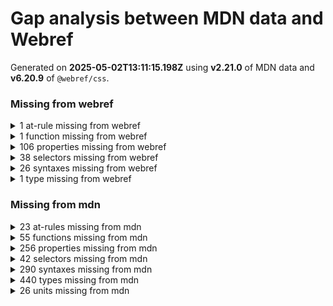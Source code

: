 # Gap analysis between MDN data and Webref

Generated on **2025-05-02T13:11:15.198Z** using **v2.21.0** of MDN data and **v6.20.9** of `@webref/css`.

### Missing from webref

<details>
<summary>1 at-rule missing from webref</summary>

- [`@document`](https://developer.mozilla.org/docs/Web/CSS/@document)
</details>


<details>
<summary>1 function missing from webref</summary>

- [`layer()`](https://developer.mozilla.org/docs/Web/CSS/@import/layer_function)
</details>


<details>
<summary>106 properties missing from webref</summary>

- [`--*`](https://developer.mozilla.org/docs/Web/CSS/--*)
- [`-moz-appearance`](https://developer.mozilla.org/docs/Web/CSS/appearance)
- `-moz-binding`
- `-moz-border-bottom-colors`
- `-moz-border-left-colors`
- `-moz-border-right-colors`
- `-moz-border-top-colors`
- `-moz-context-properties`
- [`-moz-float-edge`](https://developer.mozilla.org/docs/Web/CSS/-moz-float-edge)
- [`-moz-force-broken-image-icon`](https://developer.mozilla.org/docs/Web/CSS/-moz-force-broken-image-icon)
- [`-moz-image-region`](https://developer.mozilla.org/docs/Web/CSS/-moz-image-region)
- [`-moz-orient`](https://developer.mozilla.org/docs/Web/CSS/-moz-orient)
- `-moz-outline-radius`
- `-moz-outline-radius-bottomleft`
- `-moz-outline-radius-bottomright`
- `-moz-outline-radius-topleft`
- `-moz-outline-radius-topright`
- `-moz-stack-sizing`
- `-moz-text-blink`
- [`-moz-user-focus`](https://developer.mozilla.org/docs/Web/CSS/-moz-user-focus)
- [`-moz-user-input`](https://developer.mozilla.org/docs/Web/CSS/-moz-user-input)
- [`-moz-user-modify`](https://developer.mozilla.org/docs/Web/CSS/user-modify)
- `-moz-window-dragging`
- `-moz-window-shadow`
- `-ms-accelerator`
- `-ms-block-progression`
- `-ms-content-zoom-chaining`
- `-ms-content-zoom-limit`
- `-ms-content-zoom-limit-max`
- `-ms-content-zoom-limit-min`
- `-ms-content-zoom-snap`
- `-ms-content-zoom-snap-points`
- `-ms-content-zoom-snap-type`
- `-ms-content-zooming`
- `-ms-filter`
- `-ms-flow-from`
- `-ms-flow-into`
- `-ms-grid-columns`
- `-ms-grid-rows`
- `-ms-high-contrast-adjust`
- `-ms-hyphenate-limit-chars`
- `-ms-hyphenate-limit-lines`
- `-ms-hyphenate-limit-zone`
- `-ms-ime-align`
- `-ms-overflow-style`
- `-ms-scroll-chaining`
- `-ms-scroll-limit`
- `-ms-scroll-limit-x-max`
- `-ms-scroll-limit-x-min`
- `-ms-scroll-limit-y-max`
- `-ms-scroll-limit-y-min`
- `-ms-scroll-rails`
- `-ms-scroll-snap-points-x`
- `-ms-scroll-snap-points-y`
- `-ms-scroll-snap-type`
- `-ms-scroll-snap-x`
- `-ms-scroll-snap-y`
- `-ms-scroll-translation`
- `-ms-scrollbar-3dlight-color`
- `-ms-scrollbar-arrow-color`
- `-ms-scrollbar-base-color`
- `-ms-scrollbar-darkshadow-color`
- `-ms-scrollbar-face-color`
- `-ms-scrollbar-highlight-color`
- `-ms-scrollbar-shadow-color`
- `-ms-scrollbar-track-color`
- `-ms-text-autospace`
- `-ms-touch-select`
- `-ms-user-select`
- `-ms-wrap-flow`
- `-ms-wrap-margin`
- `-ms-wrap-through`
- [`-webkit-border-before`](https://developer.mozilla.org/docs/Web/CSS/-webkit-border-before)
- `-webkit-border-before-color`
- `-webkit-border-before-style`
- `-webkit-border-before-width`
- [`-webkit-box-reflect`](https://developer.mozilla.org/docs/Web/CSS/-webkit-box-reflect)
- `-webkit-mask-attachment`
- [`-webkit-mask-position-x`](https://developer.mozilla.org/docs/Web/CSS/-webkit-mask-position-x)
- [`-webkit-mask-position-y`](https://developer.mozilla.org/docs/Web/CSS/-webkit-mask-position-y)
- [`-webkit-mask-repeat-x`](https://developer.mozilla.org/docs/Web/CSS/-webkit-mask-repeat-x)
- [`-webkit-mask-repeat-y`](https://developer.mozilla.org/docs/Web/CSS/-webkit-mask-repeat-y)
- `-webkit-overflow-scrolling`
- [`-webkit-tap-highlight-color`](https://developer.mozilla.org/docs/Web/CSS/-webkit-tap-highlight-color)
- [`-webkit-touch-callout`](https://developer.mozilla.org/docs/Web/CSS/-webkit-touch-callout)
- `-webkit-user-modify`
- `align-tracks`
- [`box-align`](https://developer.mozilla.org/docs/Web/CSS/box-align)
- [`box-direction`](https://developer.mozilla.org/docs/Web/CSS/box-direction)
- [`box-flex`](https://developer.mozilla.org/docs/Web/CSS/box-flex)
- [`box-flex-group`](https://developer.mozilla.org/docs/Web/CSS/box-flex-group)
- [`box-lines`](https://developer.mozilla.org/docs/Web/CSS/box-lines)
- [`box-ordinal-group`](https://developer.mozilla.org/docs/Web/CSS/box-ordinal-group)
- [`box-orient`](https://developer.mozilla.org/docs/Web/CSS/box-orient)
- [`box-pack`](https://developer.mozilla.org/docs/Web/CSS/box-pack)
- [`font-smooth`](https://developer.mozilla.org/docs/Web/CSS/font-smooth)
- `ime-mode`
- `justify-tracks`
- [`masonry-auto-flow`](https://developer.mozilla.org/docs/Web/CSS/grid-auto-flow)
- `overflow-clip-box`
- `scroll-snap-coordinate`
- `scroll-snap-destination`
- `scroll-snap-points-x`
- `scroll-snap-points-y`
- `scroll-snap-type-x`
- `scroll-snap-type-y`
</details>


<details>
<summary>38 selectors missing from webref</summary>

- [`::-moz-progress-bar`](https://developer.mozilla.org/docs/Web/CSS/::-moz-progress-bar)
- [`::-moz-range-progress`](https://developer.mozilla.org/docs/Web/CSS/::-moz-range-progress)
- [`::-moz-range-thumb`](https://developer.mozilla.org/docs/Web/CSS/::-moz-range-thumb)
- [`::-moz-range-track`](https://developer.mozilla.org/docs/Web/CSS/::-moz-range-track)
- `::-ms-browse`
- `::-ms-check`
- `::-ms-clear`
- `::-ms-expand`
- `::-ms-fill`
- `::-ms-fill-lower`
- `::-ms-fill-upper`
- `::-ms-reveal`
- `::-ms-thumb`
- `::-ms-ticks-after`
- `::-ms-ticks-before`
- `::-ms-tooltip`
- `::-ms-track`
- `::-ms-value`
- [`::-webkit-progress-bar`](https://developer.mozilla.org/docs/Web/CSS/::-webkit-progress-bar)
- `::-webkit-progress-inner-value`
- [`::-webkit-progress-value`](https://developer.mozilla.org/docs/Web/CSS/::-webkit-progress-value)
- [`::-webkit-slider-runnable-track`](https://developer.mozilla.org/docs/Web/CSS/::-webkit-slider-runnable-track)
- [`::-webkit-slider-thumb`](https://developer.mozilla.org/docs/Web/CSS/::-webkit-slider-thumb)
- [`Attribute selectors`](https://developer.mozilla.org/docs/Web/CSS/Attribute_selectors)
- [`Child combinator`](https://developer.mozilla.org/docs/Web/CSS/Child_combinator)
- [`Class selectors`](https://developer.mozilla.org/docs/Web/CSS/Class_selectors)
- [`Column combinator`](https://developer.mozilla.org/docs/Web/CSS/Column_combinator)
- [`Descendant combinator`](https://developer.mozilla.org/docs/Web/CSS/Descendant_combinator)
- [`ID selectors`](https://developer.mozilla.org/docs/Web/CSS/ID_selectors)
- [`Namespace separator`](https://developer.mozilla.org/docs/Web/CSS/Namespace_separator)
- [`Nesting selector`](https://developer.mozilla.org/docs/Web/CSS/Nesting_selector)
- [`Next-sibling combinator`](https://developer.mozilla.org/docs/Web/CSS/Next-sibling_combinator)
- [`Pseudo-classes`](https://developer.mozilla.org/docs/Web/CSS/Pseudo-classes)
- [`Pseudo-elements`](https://developer.mozilla.org/docs/Web/CSS/Pseudo-elements)
- [`Selector list`](https://developer.mozilla.org/docs/Web/CSS/Selector_list)
- [`Subsequent-sibling combinator`](https://developer.mozilla.org/docs/Web/CSS/Subsequent-sibling_combinator)
- [`Type selectors`](https://developer.mozilla.org/docs/Web/CSS/Type_selectors)
- [`Universal selectors`](https://developer.mozilla.org/docs/Web/CSS/Universal_selectors)
</details>


<details>
<summary>26 syntaxes missing from webref</summary>

- `calc-constant`
- `cf-final-image`
- `cf-mixing-image`
- `composite-style`
- `cubic-bezier-timing-function`
- `deprecated-system-color`
- `feature-tag-value`
- `feature-type`
- `feature-value-block`
- `feature-value-block-list`
- `feature-value-declaration`
- `feature-value-declaration-list`
- `font-stretch-absolute`
- `font-variant-css21`
- `layer()`
- `mask-position`
- `number-percentage`
- `outline-radius`
- `page-body`
- `page-margin-box`
- `page-margin-box-type`
- `page-size`
- `shadow-t`
- `size`
- `type-or-unit`
- `viewport-length`
</details>


<details>
<summary>1 type missing from webref</summary>

- [`overflow`](https://developer.mozilla.org/docs/Web/CSS/overflow_value)
</details>

### Missing from mdn

<details>
<summary>23 at-rules missing from mdn</summary>

- [`@-webkit-keyframes`](https://compat.spec.whatwg.org/#at-ruledef--webkit-keyframes)
- [`@bottom-center`](https://drafts.csswg.org/css-page-3/#at-ruledef-bottom-center)
- [`@bottom-left`](https://drafts.csswg.org/css-page-3/#at-ruledef-bottom-left)
- [`@bottom-left-corner`](https://drafts.csswg.org/css-page-3/#at-ruledef-bottom-left-corner)
- [`@bottom-right`](https://drafts.csswg.org/css-page-3/#at-ruledef-bottom-right)
- [`@bottom-right-corner`](https://drafts.csswg.org/css-page-3/#at-ruledef-bottom-right-corner)
- [`@color-profile`](https://drafts.csswg.org/css-color-5/#at-ruledef-profile)
- [`@custom-media`](https://drafts.csswg.org/mediaqueries-5/#at-ruledef-custom-media)
- [`@custom-selector`](https://drafts.csswg.org/css-extensions-1/#at-ruledef-custom-selector)
- [`@else`](https://drafts.csswg.org/css-conditional-5/#at-ruledef-else)
- [`@function`](https://drafts.csswg.org/css-mixins-1/#at-ruledef-function)
- [`@left-bottom`](https://drafts.csswg.org/css-page-3/#at-ruledef-left-bottom)
- [`@left-middle`](https://drafts.csswg.org/css-page-3/#at-ruledef-left-middle)
- [`@left-top`](https://drafts.csswg.org/css-page-3/#at-ruledef-left-top)
- [`@right-bottom`](https://drafts.csswg.org/css-page-3/#at-ruledef-right-bottom)
- [`@right-middle`](https://drafts.csswg.org/css-page-3/#at-ruledef-right-middle)
- [`@right-top`](https://drafts.csswg.org/css-page-3/#at-ruledef-right-top)
- [`@top-center`](https://drafts.csswg.org/css-page-3/#at-ruledef-top-center)
- [`@top-left`](https://drafts.csswg.org/css-page-3/#at-ruledef-top-left)
- [`@top-left-corner`](https://drafts.csswg.org/css-page-3/#at-ruledef-top-left-corner)
- [`@top-right`](https://drafts.csswg.org/css-page-3/#at-ruledef-top-right)
- [`@top-right-corner`](https://drafts.csswg.org/css-page-3/#at-ruledef-top-right-corner)
- [`@when`](https://drafts.csswg.org/css-conditional-5/#at-ruledef-when)
</details>


<details>
<summary>55 functions missing from mdn</summary>

- [`-webkit-image-set()`](https://drafts.csswg.org/css-images-4/#funcdef--webkit-image-set)
- [`calc-mix()`](https://drafts.csswg.org/css-values-5/#funcdef-calc-mix)
- [`color-layers()`](https://drafts.csswg.org/css-color-6/#funcdef-color-layers)
- [`container-progress()`](https://drafts.csswg.org/css-values-5/#funcdef-container-progress)
- [`content()`](https://drafts.csswg.org/css-content-3/#funcdef-content)
- [`contrast-color()`](https://drafts.csswg.org/css-color-6/#funcdef-contrast-color)
- [`control-value()`](https://drafts.csswg.org/css-forms-1/#funcdef-control-value)
- [`crossorigin()`](https://drafts.csswg.org/css-values-5/#funcdef-request-url-modifier-crossorigin) for `<request-url-modifier>`
- [`device-cmyk()`](https://drafts.csswg.org/css-color-5/#funcdef-device-cmyk)
- [`dynamic-range-limit-mix()`](https://drafts.csswg.org/css-color-hdr-1/#funcdef-dynamic-range-limit-mix)
- [`fade()`](https://drafts.csswg.org/css-overflow-4/#funcdef-text-overflow-fade) for `text-overflow`
- [`filter()`](https://drafts.fxtf.org/filter-effects-1/#funcdef-filter)
- [`first-valid()`](https://drafts.csswg.org/css-values-5/#funcdef-first-valid)
- [`hdr-color()`](https://drafts.csswg.org/css-color-hdr-1/#funcdef-hdr-color)
- [`ictcp()`](https://drafts.csswg.org/css-color-hdr-1/#funcdef-ictcp)
- [`ident()`](https://drafts.csswg.org/css-values-5/#funcdef-ident)
- [`if()`](https://drafts.csswg.org/css-values-5/#funcdef-if)
- [`inherit()`](https://drafts.csswg.org/css-values-5/#funcdef-inherit)
- [`integrity()`](https://drafts.csswg.org/css-values-5/#funcdef-request-url-modifier-integrity) for `<request-url-modifier>`
- [`jzazbz()`](https://drafts.csswg.org/css-color-hdr-1/#funcdef-jzazbz)
- [`jzczhz()`](https://drafts.csswg.org/css-color-hdr-1/#funcdef-jzczhz)
- [`media-progress()`](https://drafts.csswg.org/css-values-5/#funcdef-media-progress)
- [`media()`](https://drafts.csswg.org/css-conditional-5/#funcdef-media)
- [`mix()`](https://drafts.csswg.org/css-values-5/#funcdef-mix)
- [`progress()`](https://drafts.csswg.org/css-values-5/#funcdef-progress)
- [`random-item()`](https://drafts.csswg.org/css-values-5/#funcdef-random-item)
- [`random()`](https://drafts.csswg.org/css-values-5/#funcdef-random)
- [`referrerpolicy()`](https://drafts.csswg.org/css-values-5/#funcdef-request-url-modifier-referrerpolicy) for `<request-url-modifier>`
- [`repeat()`](https://drafts.csswg.org/css-gaps-1/#funcdef-repeat-line-color-repeat) for `<repeat-line-color>`
- [`repeat()`](https://drafts.csswg.org/css-gaps-1/#funcdef-repeat-line-color-repeat) for `<auto-repeat-line-color>`
- [`repeat()`](https://drafts.csswg.org/css-gaps-1/#funcdef-repeat-line-color-repeat) for `<repeat-line-style>`
- [`repeat()`](https://drafts.csswg.org/css-gaps-1/#funcdef-repeat-line-color-repeat) for `<auto-repeat-line-style>`
- [`repeat()`](https://drafts.csswg.org/css-gaps-1/#funcdef-repeat-line-color-repeat) for `<repeat-line-width>`
- [`repeat()`](https://drafts.csswg.org/css-gaps-1/#funcdef-repeat-line-color-repeat) for `<auto-repeat-line-width>`
- [`repeat()`](https://drafts.csswg.org/css-grid-2/#funcdef-track-repeat-repeat) for `<track-repeat>`
- [`repeat()`](https://drafts.csswg.org/css-grid-2/#funcdef-track-repeat-repeat) for `<auto-repeat>`
- [`repeat()`](https://drafts.csswg.org/css-grid-2/#funcdef-track-repeat-repeat) for `<fixed-repeat>`
- [`running()`](https://drafts.csswg.org/css-gcpm-3/#funcdef-running)
- [`shape()`](https://drafts.csswg.org/css-shapes-2/#funcdef-shape)
- [`sibling-count()`](https://drafts.csswg.org/css-values-5/#funcdef-sibling-count)
- [`sibling-index()`](https://drafts.csswg.org/css-values-5/#funcdef-sibling-index)
- [`snap-block()`](https://drafts.csswg.org/css-page-floats-3/#funcdef-float-snap-block) for `float`
- [`snap-inline()`](https://drafts.csswg.org/css-page-floats-3/#funcdef-float-snap-inline) for `float`
- [`src()`](https://drafts.csswg.org/css-values-4/#funcdef-src)
- [`string()`](https://drafts.csswg.org/css-content-3/#funcdef-string)
- [`stripes()`](https://drafts.csswg.org/css-images-4/#funcdef-stripes)
- [`superellipse()`](https://drafts.csswg.org/css-borders-4/#funcdef-superellipse)
- [`supports()`](https://drafts.csswg.org/css-conditional-5/#funcdef-supports)
- [`toggle()`](https://drafts.csswg.org/css-values-5/#funcdef-toggle)
- [`transform-mix()`](https://drafts.csswg.org/css-values-5/#funcdef-transform-mix)
- [`type()`](https://drafts.csswg.org/css-images-4/#funcdef-image-set-type) for `image-set()`
- [`type()`](https://drafts.csswg.org/css-mixins-1/#funcdef-function-type) for `@function`
- [`type()`](https://drafts.csswg.org/css-values-5/#funcdef-attr-type) for `attr()`
- [`url()`](https://drafts.csswg.org/css-values-4/#funcdef-url)
- [`wcag2()`](https://drafts.csswg.org/css-color-6/#funcdef-contrast-color-wcag2) for `contrast-color()`
</details>


<details>
<summary>256 properties missing from mdn</summary>

- [`-webkit-align-content`](https://compat.spec.whatwg.org/#propdef--webkit-align-content)
- [`-webkit-align-items`](https://compat.spec.whatwg.org/#propdef--webkit-align-items)
- [`-webkit-align-self`](https://compat.spec.whatwg.org/#propdef--webkit-align-self)
- [`-webkit-animation`](https://compat.spec.whatwg.org/#propdef--webkit-animation)
- [`-webkit-animation-delay`](https://compat.spec.whatwg.org/#propdef--webkit-animation-delay)
- [`-webkit-animation-direction`](https://compat.spec.whatwg.org/#propdef--webkit-animation-direction)
- [`-webkit-animation-duration`](https://compat.spec.whatwg.org/#propdef--webkit-animation-duration)
- [`-webkit-animation-fill-mode`](https://compat.spec.whatwg.org/#propdef--webkit-animation-fill-mode)
- [`-webkit-animation-iteration-count`](https://compat.spec.whatwg.org/#propdef--webkit-animation-iteration-count)
- [`-webkit-animation-name`](https://compat.spec.whatwg.org/#propdef--webkit-animation-name)
- [`-webkit-animation-play-state`](https://compat.spec.whatwg.org/#propdef--webkit-animation-play-state)
- [`-webkit-animation-timing-function`](https://compat.spec.whatwg.org/#propdef--webkit-animation-timing-function)
- [`-webkit-backface-visibility`](https://compat.spec.whatwg.org/#propdef--webkit-backface-visibility)
- [`-webkit-background-clip`](https://compat.spec.whatwg.org/#propdef--webkit-background-clip)
- [`-webkit-background-origin`](https://compat.spec.whatwg.org/#propdef--webkit-background-origin)
- [`-webkit-background-size`](https://compat.spec.whatwg.org/#propdef--webkit-background-size)
- [`-webkit-border-bottom-left-radius`](https://compat.spec.whatwg.org/#propdef--webkit-border-bottom-left-radius)
- [`-webkit-border-bottom-right-radius`](https://compat.spec.whatwg.org/#propdef--webkit-border-bottom-right-radius)
- [`-webkit-border-radius`](https://compat.spec.whatwg.org/#propdef--webkit-border-radius)
- [`-webkit-border-top-left-radius`](https://compat.spec.whatwg.org/#propdef--webkit-border-top-left-radius)
- [`-webkit-border-top-right-radius`](https://compat.spec.whatwg.org/#propdef--webkit-border-top-right-radius)
- [`-webkit-box-align`](https://compat.spec.whatwg.org/#propdef--webkit-box-align)
- [`-webkit-box-flex`](https://compat.spec.whatwg.org/#propdef--webkit-box-flex)
- [`-webkit-box-ordinal-group`](https://compat.spec.whatwg.org/#propdef--webkit-box-ordinal-group)
- [`-webkit-box-orient`](https://compat.spec.whatwg.org/#propdef--webkit-box-orient)
- [`-webkit-box-pack`](https://compat.spec.whatwg.org/#propdef--webkit-box-pack)
- [`-webkit-box-shadow`](https://compat.spec.whatwg.org/#propdef--webkit-box-shadow)
- [`-webkit-box-sizing`](https://compat.spec.whatwg.org/#propdef--webkit-box-sizing)
- [`-webkit-filter`](https://compat.spec.whatwg.org/#propdef--webkit-filter)
- [`-webkit-flex`](https://compat.spec.whatwg.org/#propdef--webkit-flex-propdef)
- [`-webkit-flex-basis`](https://compat.spec.whatwg.org/#propdef--webkit-flex-basis)
- [`-webkit-flex-direction`](https://compat.spec.whatwg.org/#propdef--webkit-flex-direction)
- [`-webkit-flex-flow`](https://compat.spec.whatwg.org/#propdef--webkit-flex-flow)
- [`-webkit-flex-grow`](https://compat.spec.whatwg.org/#propdef--webkit-flex-grow)
- [`-webkit-flex-shrink`](https://compat.spec.whatwg.org/#propdef--webkit-flex-shrink)
- [`-webkit-flex-wrap`](https://compat.spec.whatwg.org/#propdef--webkit-flex-wrap)
- [`-webkit-justify-content`](https://compat.spec.whatwg.org/#propdef--webkit-justify-content)
- [`-webkit-mask-box-image`](https://compat.spec.whatwg.org/#propdef--webkit-mask-box-image)
- [`-webkit-mask-box-image-outset`](https://compat.spec.whatwg.org/#propdef--webkit-mask-box-image-outset)
- [`-webkit-mask-box-image-repeat`](https://compat.spec.whatwg.org/#propdef--webkit-mask-box-image-repeat)
- [`-webkit-mask-box-image-slice`](https://compat.spec.whatwg.org/#propdef--webkit-mask-box-image-slice)
- [`-webkit-mask-box-image-source`](https://compat.spec.whatwg.org/#propdef--webkit-mask-box-image-source)
- [`-webkit-mask-box-image-width`](https://compat.spec.whatwg.org/#propdef--webkit-mask-box-image-width)
- [`-webkit-order`](https://compat.spec.whatwg.org/#propdef--webkit-order)
- [`-webkit-perspective`](https://compat.spec.whatwg.org/#propdef--webkit-perspective)
- [`-webkit-perspective-origin`](https://compat.spec.whatwg.org/#propdef--webkit-perspective-origin)
- [`-webkit-text-size-adjust`](https://compat.spec.whatwg.org/#propdef--webkit-text-size-adjust)
- [`-webkit-transform`](https://compat.spec.whatwg.org/#propdef--webkit-transform)
- [`-webkit-transform-origin`](https://compat.spec.whatwg.org/#propdef--webkit-transform-origin)
- [`-webkit-transform-style`](https://compat.spec.whatwg.org/#propdef--webkit-transform-style)
- [`-webkit-transition`](https://compat.spec.whatwg.org/#propdef--webkit-transition)
- [`-webkit-transition-delay`](https://compat.spec.whatwg.org/#propdef--webkit-transition-delay)
- [`-webkit-transition-duration`](https://compat.spec.whatwg.org/#propdef--webkit-transition-duration)
- [`-webkit-transition-property`](https://compat.spec.whatwg.org/#propdef--webkit-transition-property)
- [`-webkit-transition-timing-function`](https://compat.spec.whatwg.org/#propdef--webkit-transition-timing-function)
- [`animation-trigger`](https://drafts.csswg.org/css-animations-2/#propdef-animation-trigger)
- [`animation-trigger-exit-range`](https://drafts.csswg.org/css-animations-2/#propdef-animation-trigger-exit-range)
- [`animation-trigger-exit-range-end`](https://drafts.csswg.org/css-animations-2/#propdef-animation-trigger-exit-range-end)
- [`animation-trigger-exit-range-start`](https://drafts.csswg.org/css-animations-2/#propdef-animation-trigger-exit-range-start)
- [`animation-trigger-range`](https://drafts.csswg.org/css-animations-2/#propdef-animation-trigger-range)
- [`animation-trigger-range-end`](https://drafts.csswg.org/css-animations-2/#propdef-animation-trigger-range-end)
- [`animation-trigger-range-start`](https://drafts.csswg.org/css-animations-2/#propdef-animation-trigger-range-start)
- [`animation-trigger-timeline`](https://drafts.csswg.org/css-animations-2/#propdef-animation-trigger-timeline)
- [`animation-trigger-type`](https://drafts.csswg.org/css-animations-2/#propdef-animation-trigger-type)
- [`background-position-block`](https://drafts.csswg.org/css-backgrounds-4/#propdef-background-position-block)
- [`background-position-inline`](https://drafts.csswg.org/css-backgrounds-4/#propdef-background-position-inline)
- [`background-repeat-block`](https://drafts.csswg.org/css-backgrounds-4/#propdef-background-repeat-block)
- [`background-repeat-inline`](https://drafts.csswg.org/css-backgrounds-4/#propdef-background-repeat-inline)
- [`background-repeat-x`](https://drafts.csswg.org/css-backgrounds-4/#propdef-background-repeat-x)
- [`background-repeat-y`](https://drafts.csswg.org/css-backgrounds-4/#propdef-background-repeat-y)
- [`background-tbd`](https://drafts.csswg.org/css-backgrounds-4/#propdef-background-tbd)
- [`baseline-source`](https://drafts.csswg.org/css-inline-3/#propdef-baseline-source)
- [`block-ellipsis`](https://drafts.csswg.org/css-overflow-4/#propdef-block-ellipsis)
- [`block-step`](https://drafts.csswg.org/css-rhythm-1/#propdef-block-step)
- [`block-step-align`](https://drafts.csswg.org/css-rhythm-1/#propdef-block-step-align)
- [`block-step-insert`](https://drafts.csswg.org/css-rhythm-1/#propdef-block-step-insert)
- [`block-step-round`](https://drafts.csswg.org/css-rhythm-1/#propdef-block-step-round)
- [`block-step-size`](https://drafts.csswg.org/css-rhythm-1/#propdef-block-step-size)
- [`bookmark-label`](https://drafts.csswg.org/css-content-3/#propdef-bookmark-label)
- [`bookmark-level`](https://drafts.csswg.org/css-content-3/#propdef-bookmark-level)
- [`bookmark-state`](https://drafts.csswg.org/css-content-3/#propdef-bookmark-state)
- [`border-block-end-radius`](https://drafts.csswg.org/css-borders-4/#propdef-border-block-end-radius)
- [`border-block-start-radius`](https://drafts.csswg.org/css-borders-4/#propdef-border-block-start-radius)
- [`border-bottom-radius`](https://drafts.csswg.org/css-borders-4/#propdef-border-bottom-radius)
- [`border-boundary`](https://drafts.csswg.org/css-round-display-1/#propdef-border-boundary)
- [`border-clip`](https://drafts.csswg.org/css-borders-4/#propdef-border-clip)
- [`border-clip-bottom`](https://drafts.csswg.org/css-borders-4/#propdef-border-clip-bottom)
- [`border-clip-left`](https://drafts.csswg.org/css-borders-4/#propdef-border-clip-left)
- [`border-clip-right`](https://drafts.csswg.org/css-borders-4/#propdef-border-clip-right)
- [`border-clip-top`](https://drafts.csswg.org/css-borders-4/#propdef-border-clip-top)
- [`border-inline-end-radius`](https://drafts.csswg.org/css-borders-4/#propdef-border-inline-end-radius)
- [`border-inline-start-radius`](https://drafts.csswg.org/css-borders-4/#propdef-border-inline-start-radius)
- [`border-left-radius`](https://drafts.csswg.org/css-borders-4/#propdef-border-left-radius)
- [`border-limit`](https://drafts.csswg.org/css-borders-4/#propdef-border-limit)
- [`border-right-radius`](https://drafts.csswg.org/css-borders-4/#propdef-border-right-radius)
- [`border-shape`](https://drafts.csswg.org/css-borders-4/#propdef-border-shape)
- [`border-top-radius`](https://drafts.csswg.org/css-borders-4/#propdef-border-top-radius)
- [`box-shadow-blur`](https://drafts.csswg.org/css-borders-4/#propdef-box-shadow-blur)
- [`box-shadow-color`](https://drafts.csswg.org/css-borders-4/#propdef-box-shadow-color)
- [`box-shadow-offset`](https://drafts.csswg.org/css-borders-4/#propdef-box-shadow-offset)
- [`box-shadow-position`](https://drafts.csswg.org/css-borders-4/#propdef-box-shadow-position)
- [`box-shadow-spread`](https://drafts.csswg.org/css-borders-4/#propdef-box-shadow-spread)
- [`box-snap`](https://drafts.csswg.org/css-line-grid-1/#propdef-box-snap)
- [`caret-animation`](https://drafts.csswg.org/css-ui-4/#propdef-caret-animation)
- [`color-adjust`](https://drafts.csswg.org/css-color-adjust-1/#propdef-color-adjust)
- [`color-interpolation`](https://svgwg.org/svg2-draft/painting.html#ColorInterpolationProperty)
- [`column-height`](https://drafts.csswg.org/css-multicol-2/#propdef-column-height)
- [`column-rule-break`](https://drafts.csswg.org/css-gaps-1/#propdef-column-rule-break)
- [`column-rule-outset`](https://drafts.csswg.org/css-gaps-1/#propdef-column-rule-outset)
- [`column-wrap`](https://drafts.csswg.org/css-multicol-2/#propdef-column-wrap)
- [`continue`](https://drafts.csswg.org/css-overflow-4/#propdef-continue)
- [`copy-into`](https://drafts.csswg.org/css-gcpm-4/#propdef-copy-into)
- [`corner-block-end-shape`](https://drafts.csswg.org/css-borders-4/#propdef-corner-block-end-shape)
- [`corner-block-start-shape`](https://drafts.csswg.org/css-borders-4/#propdef-corner-block-start-shape)
- [`corner-bottom-left-shape`](https://drafts.csswg.org/css-borders-4/#propdef-corner-bottom-left-shape)
- [`corner-bottom-right-shape`](https://drafts.csswg.org/css-borders-4/#propdef-corner-bottom-right-shape)
- [`corner-bottom-shape`](https://drafts.csswg.org/css-borders-4/#propdef-corner-bottom-shape)
- [`corner-end-end-shape`](https://drafts.csswg.org/css-borders-4/#propdef-corner-end-end-shape)
- [`corner-end-start-shape`](https://drafts.csswg.org/css-borders-4/#propdef-corner-end-start-shape)
- [`corner-inline-end-shape`](https://drafts.csswg.org/css-borders-4/#propdef-corner-inline-end-shape)
- [`corner-inline-start-shape`](https://drafts.csswg.org/css-borders-4/#propdef-corner-inline-start-shape)
- [`corner-left-shape`](https://drafts.csswg.org/css-borders-4/#propdef-corner-left-shape)
- [`corner-right-shape`](https://drafts.csswg.org/css-borders-4/#propdef-corner-right-shape)
- [`corner-shape`](https://drafts.csswg.org/css-borders-4/#propdef-corner-shape)
- [`corner-start-end-shape`](https://drafts.csswg.org/css-borders-4/#propdef-corner-start-end-shape)
- [`corner-start-start-shape`](https://drafts.csswg.org/css-borders-4/#propdef-corner-start-start-shape)
- [`corner-top-left-shape`](https://drafts.csswg.org/css-borders-4/#propdef-corner-top-left-shape)
- [`corner-top-right-shape`](https://drafts.csswg.org/css-borders-4/#propdef-corner-top-right-shape)
- [`corner-top-shape`](https://drafts.csswg.org/css-borders-4/#propdef-corner-top-shape)
- [`cue`](https://drafts.csswg.org/css-speech-1/#propdef-cue)
- [`cue-after`](https://drafts.csswg.org/css-speech-1/#propdef-cue-after)
- [`cue-before`](https://drafts.csswg.org/css-speech-1/#propdef-cue-before)
- [`dynamic-range-limit`](https://drafts.csswg.org/css-color-hdr-1/#propdef-dynamic-range-limit)
- [`fill-break`](https://drafts.fxtf.org/fill-stroke-3/#propdef-fill-break)
- [`fill-color`](https://drafts.fxtf.org/fill-stroke-3/#propdef-fill-color)
- [`fill-image`](https://drafts.fxtf.org/fill-stroke-3/#propdef-fill-image)
- [`fill-origin`](https://drafts.fxtf.org/fill-stroke-3/#propdef-fill-origin)
- [`fill-position`](https://drafts.fxtf.org/fill-stroke-3/#propdef-fill-position)
- [`fill-repeat`](https://drafts.fxtf.org/fill-stroke-3/#propdef-fill-repeat)
- [`fill-size`](https://drafts.fxtf.org/fill-stroke-3/#propdef-fill-size)
- [`float-defer`](https://drafts.csswg.org/css-page-floats-3/#propdef-float-defer)
- [`float-offset`](https://drafts.csswg.org/css-page-floats-3/#propdef-float-offset)
- [`float-reference`](https://drafts.csswg.org/css-page-floats-3/#propdef-float-reference)
- [`flow-from`](https://drafts.csswg.org/css-regions-1/#propdef-flow-from)
- [`flow-into`](https://drafts.csswg.org/css-regions-1/#propdef-flow-into)
- [`font-width`](https://drafts.csswg.org/css-fonts-4/#propdef-font-width)
- [`footnote-display`](https://drafts.csswg.org/css-gcpm-3/#propdef-footnote-display)
- [`footnote-policy`](https://drafts.csswg.org/css-gcpm-3/#propdef-footnote-policy)
- [`glyph-orientation-vertical`](https://drafts.csswg.org/css-writing-modes-4/#propdef-glyph-orientation-vertical)
- [`hyphenate-limit-last`](https://drafts.csswg.org/css-text-4/#propdef-hyphenate-limit-last)
- [`hyphenate-limit-lines`](https://drafts.csswg.org/css-text-4/#propdef-hyphenate-limit-lines)
- [`hyphenate-limit-zone`](https://drafts.csswg.org/css-text-4/#propdef-hyphenate-limit-zone)
- [`initial-letter-wrap`](https://drafts.csswg.org/css-inline-3/#propdef-initial-letter-wrap)
- [`inline-sizing`](https://drafts.csswg.org/css-inline-3/#propdef-inline-sizing)
- [`input-security`](https://drafts.csswg.org/css-forms-1/#propdef-input-security)
- [`interactivity`](https://drafts.csswg.org/css-ui-4/#propdef-interactivity)
- [`item-cross`](https://drafts.csswg.org/css-grid-3/#propdef-item-cross)
- [`item-direction`](https://drafts.csswg.org/css-grid-3/#propdef-item-direction)
- [`item-flow`](https://drafts.csswg.org/css-grid-3/#propdef-item-flow)
- [`item-pack`](https://drafts.csswg.org/css-grid-3/#propdef-item-pack)
- [`item-slack`](https://drafts.csswg.org/css-grid-3/#propdef-item-slack)
- [`item-track`](https://drafts.csswg.org/css-grid-3/#propdef-item-track)
- [`item-wrap`](https://drafts.csswg.org/css-grid-3/#propdef-item-wrap)
- [`line-fit-edge`](https://drafts.csswg.org/css-inline-3/#propdef-line-fit-edge)
- [`line-grid`](https://drafts.csswg.org/css-line-grid-1/#propdef-line-grid)
- [`line-padding`](https://drafts.csswg.org/css-text-4/#propdef-line-padding)
- [`line-snap`](https://drafts.csswg.org/css-line-grid-1/#propdef-line-snap)
- [`link-parameters`](https://drafts.csswg.org/css-link-params-1/#propdef-link-parameters)
- [`margin-break`](https://drafts.csswg.org/css-break-4/#propdef-margin-break)
- [`marker-side`](https://drafts.csswg.org/css-lists-3/#propdef-marker-side)
- [`min-intrinsic-sizing`](https://drafts.csswg.org/css-sizing-4/#propdef-min-intrinsic-sizing)
- [`nav-down`](https://drafts.csswg.org/css-ui-4/#propdef-nav-down)
- [`nav-left`](https://drafts.csswg.org/css-ui-4/#propdef-nav-left)
- [`nav-right`](https://drafts.csswg.org/css-ui-4/#propdef-nav-right)
- [`nav-up`](https://drafts.csswg.org/css-ui-4/#propdef-nav-up)
- [`overflow-clip-margin-block`](https://drafts.csswg.org/css-overflow-4/#propdef-overflow-clip-margin-block)
- [`overflow-clip-margin-block-end`](https://drafts.csswg.org/css-overflow-4/#propdef-overflow-clip-margin-block-end)
- [`overflow-clip-margin-block-start`](https://drafts.csswg.org/css-overflow-4/#propdef-overflow-clip-margin-block-start)
- [`overflow-clip-margin-bottom`](https://drafts.csswg.org/css-overflow-4/#propdef-overflow-clip-margin-bottom)
- [`overflow-clip-margin-inline`](https://drafts.csswg.org/css-overflow-4/#propdef-overflow-clip-margin-inline)
- [`overflow-clip-margin-inline-end`](https://drafts.csswg.org/css-overflow-4/#propdef-overflow-clip-margin-inline-end)
- [`overflow-clip-margin-inline-start`](https://drafts.csswg.org/css-overflow-4/#propdef-overflow-clip-margin-inline-start)
- [`overflow-clip-margin-left`](https://drafts.csswg.org/css-overflow-4/#propdef-overflow-clip-margin-left)
- [`overflow-clip-margin-right`](https://drafts.csswg.org/css-overflow-4/#propdef-overflow-clip-margin-right)
- [`overflow-clip-margin-top`](https://drafts.csswg.org/css-overflow-4/#propdef-overflow-clip-margin-top)
- [`pause`](https://drafts.csswg.org/css-speech-1/#propdef-pause)
- [`pause-after`](https://drafts.csswg.org/css-speech-1/#propdef-pause-after)
- [`pause-before`](https://drafts.csswg.org/css-speech-1/#propdef-pause-before)
- [`reading-flow`](https://drafts.csswg.org/css-display-4/#propdef-reading-flow)
- [`reading-order`](https://drafts.csswg.org/css-display-4/#propdef-reading-order)
- [`region-fragment`](https://drafts.csswg.org/css-regions-1/#propdef-region-fragment)
- [`rest`](https://drafts.csswg.org/css-speech-1/#propdef-rest)
- [`rest-after`](https://drafts.csswg.org/css-speech-1/#propdef-rest-after)
- [`rest-before`](https://drafts.csswg.org/css-speech-1/#propdef-rest-before)
- [`row-rule`](https://drafts.csswg.org/css-gaps-1/#propdef-row-rule)
- [`row-rule-break`](https://drafts.csswg.org/css-gaps-1/#propdef-row-rule-break)
- [`row-rule-color`](https://drafts.csswg.org/css-gaps-1/#propdef-row-rule-color)
- [`row-rule-outset`](https://drafts.csswg.org/css-gaps-1/#propdef-row-rule-outset)
- [`row-rule-style`](https://drafts.csswg.org/css-gaps-1/#propdef-row-rule-style)
- [`row-rule-width`](https://drafts.csswg.org/css-gaps-1/#propdef-row-rule-width)
- [`ruby-overhang`](https://drafts.csswg.org/css-ruby-1/#propdef-ruby-overhang)
- [`rule`](https://drafts.csswg.org/css-gaps-1/#propdef-rule)
- [`rule-break`](https://drafts.csswg.org/css-gaps-1/#propdef-rule-break)
- [`rule-color`](https://drafts.csswg.org/css-gaps-1/#propdef-rule-color)
- [`rule-outset`](https://drafts.csswg.org/css-gaps-1/#propdef-rule-outset)
- [`rule-paint-order`](https://drafts.csswg.org/css-gaps-1/#propdef-rule-paint-order)
- [`rule-style`](https://drafts.csswg.org/css-gaps-1/#propdef-rule-style)
- [`rule-width`](https://drafts.csswg.org/css-gaps-1/#propdef-rule-width)
- [`scroll-marker-group`](https://drafts.csswg.org/css-overflow-5/#propdef-scroll-marker-group)
- [`shape-inside`](https://drafts.csswg.org/css-shapes-2/#propdef-shape-inside)
- [`shape-padding`](https://drafts.csswg.org/css-shapes-2/#propdef-shape-padding)
- [`shape-subtract`](https://svgwg.org/svg2-draft/text.html#ShapesubtractProperty)
- [`slider-orientation`](https://drafts.csswg.org/css-forms-1/#propdef-slider-orientation)
- [`spatial-navigation-action`](https://drafts.csswg.org/css-nav-1/#propdef-spatial-navigation-action)
- [`spatial-navigation-contain`](https://drafts.csswg.org/css-nav-1/#propdef-spatial-navigation-contain)
- [`spatial-navigation-function`](https://drafts.csswg.org/css-nav-1/#propdef-spatial-navigation-function)
- [`speak`](https://drafts.csswg.org/css-speech-1/#propdef-speak)
- [`string-set`](https://drafts.csswg.org/css-content-3/#propdef-string-set)
- [`stroke-align`](https://drafts.fxtf.org/fill-stroke-3/#propdef-stroke-align)
- [`stroke-alignment`](https://svgwg.org/specs/strokes/#StrokeAlignmentProperty)
- [`stroke-break`](https://drafts.fxtf.org/fill-stroke-3/#propdef-stroke-break)
- [`stroke-color`](https://drafts.fxtf.org/fill-stroke-3/#propdef-stroke-color)
- [`stroke-dash-corner`](https://drafts.fxtf.org/fill-stroke-3/#propdef-stroke-dash-corner)
- [`stroke-dash-justify`](https://drafts.fxtf.org/fill-stroke-3/#propdef-stroke-dash-justify)
- [`stroke-dashadjust`](https://svgwg.org/specs/strokes/#StrokeDashadjustProperty)
- [`stroke-dashcorner`](https://svgwg.org/specs/strokes/#StrokeDashcornerProperty)
- [`stroke-image`](https://drafts.fxtf.org/fill-stroke-3/#propdef-stroke-image)
- [`stroke-origin`](https://drafts.fxtf.org/fill-stroke-3/#propdef-stroke-origin)
- [`stroke-position`](https://drafts.fxtf.org/fill-stroke-3/#propdef-stroke-position)
- [`stroke-repeat`](https://drafts.fxtf.org/fill-stroke-3/#propdef-stroke-repeat)
- [`stroke-size`](https://drafts.fxtf.org/fill-stroke-3/#propdef-stroke-size)
- [`text-align-all`](https://drafts.csswg.org/css-text-4/#propdef-text-align-all)
- [`text-autospace`](https://drafts.csswg.org/css-text-4/#propdef-text-autospace)
- [`text-decoration-skip-box`](https://drafts.csswg.org/css-text-decor-4/#propdef-text-decoration-skip-box)
- [`text-decoration-skip-self`](https://drafts.csswg.org/css-text-decor-4/#propdef-text-decoration-skip-self)
- [`text-decoration-skip-spaces`](https://drafts.csswg.org/css-text-decor-4/#propdef-text-decoration-skip-spaces)
- [`text-decoration-trim`](https://drafts.csswg.org/css-text-decor-4/#propdef-text-decoration-trim)
- [`text-emphasis-skip`](https://drafts.csswg.org/css-text-decor-4/#propdef-text-emphasis-skip)
- [`text-group-align`](https://drafts.csswg.org/css-text-4/#propdef-text-group-align)
- [`text-spacing`](https://drafts.csswg.org/css-text-4/#propdef-text-spacing)
- [`view-transition-group`](https://drafts.csswg.org/css-view-transitions-2/#propdef-view-transition-group)
- [`voice-balance`](https://drafts.csswg.org/css-speech-1/#propdef-voice-balance)
- [`voice-duration`](https://drafts.csswg.org/css-speech-1/#propdef-voice-duration)
- [`voice-family`](https://drafts.csswg.org/css-speech-1/#propdef-voice-family)
- [`voice-pitch`](https://drafts.csswg.org/css-speech-1/#propdef-voice-pitch)
- [`voice-range`](https://drafts.csswg.org/css-speech-1/#propdef-voice-range)
- [`voice-rate`](https://drafts.csswg.org/css-speech-1/#propdef-voice-rate)
- [`voice-stress`](https://drafts.csswg.org/css-speech-1/#propdef-voice-stress)
- [`voice-volume`](https://drafts.csswg.org/css-speech-1/#propdef-voice-volume)
- [`white-space-trim`](https://drafts.csswg.org/css-text-4/#propdef-white-space-trim)
- [`word-space-transform`](https://drafts.csswg.org/css-text-4/#propdef-word-space-transform)
- [`wrap-after`](https://drafts.csswg.org/css-text-4/#propdef-wrap-after)
- [`wrap-before`](https://drafts.csswg.org/css-text-4/#propdef-wrap-before)
- [`wrap-flow`](https://drafts.csswg.org/css-exclusions-1/#propdef-wrap-flow)
- [`wrap-inside`](https://drafts.csswg.org/css-text-4/#propdef-wrap-inside)
- [`wrap-through`](https://drafts.csswg.org/css-exclusions-1/#propdef-wrap-through)
</details>


<details>
<summary>42 selectors missing from mdn</summary>

- [`::clear-icon`](https://drafts.csswg.org/css-forms-1/#selectordef-clear-icon)
- [`::color-swatch`](https://drafts.csswg.org/css-forms-1/#selectordef-color-swatch)
- [`::column`](https://drafts.csswg.org/css-multicol-2/#selectordef-column)
- [`::field-component`](https://drafts.csswg.org/css-forms-1/#selectordef-field-component)
- [`::field-separator`](https://drafts.csswg.org/css-forms-1/#selectordef-field-separator)
- [`::field-text`](https://drafts.csswg.org/css-forms-1/#selectordef-field-text)
- [`::nth-fragment()`](https://drafts.csswg.org/css-overflow-5/#selectordef-nth-fragment)
- [`::scroll-button()`](https://drafts.csswg.org/css-overflow-5/#selectordef-scroll-button---scroll-button-direction)
- [`::search-text`](https://drafts.csswg.org/css-pseudo-4/#selectordef-search-text)
- [`::slider-fill`](https://drafts.csswg.org/css-forms-1/#selectordef-slider-fill)
- [`::slider-thumb`](https://drafts.csswg.org/css-forms-1/#selectordef-slider-thumb)
- [`::slider-track`](https://drafts.csswg.org/css-forms-1/#selectordef-slider-track)
- [`::step-control`](https://drafts.csswg.org/css-forms-1/#selectordef-step-control)
- [`::step-down`](https://drafts.csswg.org/css-forms-1/#selectordef-step-down)
- [`::step-up`](https://drafts.csswg.org/css-forms-1/#selectordef-step-up)
- [`:after`](https://drafts.csswg.org/css2/#selectordef-after)
- [`:before`](https://drafts.csswg.org/css2/#selectordef-before)
- [`:current()`](https://drafts.csswg.org/selectors-4/#selectordef-current)
- [`:first-letter`](https://drafts.csswg.org/css2/#selectordef-first-letter)
- [`:first-line`](https://drafts.csswg.org/css2/#selectordef-first-line)
- [`:first-of-page`](https://drafts.csswg.org/css-gcpm-4/#selectordef-first-of-page)
- [`:high-value`](https://drafts.csswg.org/css-forms-1/#selectordef-high-value)
- [`:lang`](https://drafts.csswg.org/css2/#selectordef-lang)
- [`:last-of-page`](https://drafts.csswg.org/css-gcpm-4/#selectordef-last-of-page)
- [`:low-value`](https://drafts.csswg.org/css-forms-1/#selectordef-low-value)
- [`:matches()`](https://drafts.csswg.org/selectors-4/#selectordef-matches)
- [`:nth-col()`](https://drafts.csswg.org/selectors-4/#nth-col-pseudo)
- [`:nth-last-col()`](https://drafts.csswg.org/selectors-4/#nth-last-col-pseudo)
- [`:nth-of-page()`](https://drafts.csswg.org/css-gcpm-4/#selectordef-nth-of-page-n)
- [`:nth()`](https://drafts.csswg.org/css-gcpm-3/#selectordef-nth)
- [`:optimal-value`](https://drafts.csswg.org/css-forms-1/#selectordef-optimal-value)
- [`:snapped`](https://drafts.csswg.org/css-scroll-snap-2/#selectordef-snapped)
- [`:snapped-block`](https://drafts.csswg.org/css-scroll-snap-2/#selectordef-snapped-block)
- [`:snapped-inline`](https://drafts.csswg.org/css-scroll-snap-2/#selectordef-snapped-inline)
- [`:snapped-x`](https://drafts.csswg.org/css-scroll-snap-2/#selectordef-snapped-x)
- [`:snapped-y`](https://drafts.csswg.org/css-scroll-snap-2/#selectordef-snapped-y)
- [`:start-of-page`](https://drafts.csswg.org/css-gcpm-4/#selectordef-start-of-page)
- [`&`](https://drafts.csswg.org/css-nesting-1/#selectordef-)
- [`+`](https://drafts.csswg.org/selectors-4/#selectordef-adjacent)
- [`>`](https://drafts.csswg.org/selectors-4/#selectordef-child)
- [`||`](https://drafts.csswg.org/selectors-4/#selectordef-column)
- [`~`](https://drafts.csswg.org/selectors-4/#selectordef-sibling)
</details>


<details>
<summary>290 syntaxes missing from mdn</summary>

- [`-webkit-image-set()`](https://drafts.csswg.org/css-images-4/#funcdef--webkit-image-set)
- [`<(-token>`](https://drafts.csswg.org/css-syntax-3/#tokendef-open-paren)
- [`<)-token>`](https://drafts.csswg.org/css-syntax-3/#tokendef-close-paren)
- [`<[-token>`](https://drafts.csswg.org/css-syntax-3/#tokendef-open-square)
- [`<]-token>`](https://drafts.csswg.org/css-syntax-3/#tokendef-close-square)
- [`<{-token>`](https://drafts.csswg.org/css-syntax-3/#tokendef-open-curly)
- [`<}-token>`](https://drafts.csswg.org/css-syntax-3/#tokendef-close-curly)
- [`<age>`](https://drafts.csswg.org/css-speech-1/#typedef-voice-family-age) for `voice-family`
- [`<angle>`](https://drafts.csswg.org/css-values-4/#angle-value)
- [`<any-value>`](https://drafts.csswg.org/css-syntax-3/#typedef-any-value)
- [`<arc-command>`](https://drafts.csswg.org/css-shapes-2/#typedef-shape-arc-command) for `shape()`
- [`<arc-size>`](https://drafts.csswg.org/css-shapes-2/#typedef-shape-arc-size) for `shape()`
- [`<arc-sweep>`](https://drafts.csswg.org/css-shapes-2/#typedef-shape-arc-sweep) for `shape()`
- [`<at-keyword-token>`](https://drafts.csswg.org/css-syntax-3/#typedef-at-keyword-token)
- [`<at-rule-list>`](https://drafts.csswg.org/css-syntax-3/#typedef-at-rule-list)
- [`<attr-args>`](https://drafts.csswg.org/css-values-5/#typedef-attr-args)
- [`<attr-name>`](https://drafts.csswg.org/css-values-5/#typedef-attr-name)
- [`<attr-type>`](https://drafts.csswg.org/css-values-5/#typedef-attr-type)
- [`<attr-unit>`](https://drafts.csswg.org/css-values-5/#typedef-attr-unit)
- [`<auto-line-color-list>`](https://drafts.csswg.org/css-gaps-1/#typedef-auto-line-color-list)
- [`<auto-line-style-list>`](https://drafts.csswg.org/css-gaps-1/#typedef-auto-line-style-list)
- [`<auto-line-width-list>`](https://drafts.csswg.org/css-gaps-1/#typedef-auto-line-width-list)
- [`<auto-repeat-line-color>`](https://drafts.csswg.org/css-gaps-1/#typedef-auto-repeat-line-color)
- [`<auto-repeat-line-style>`](https://drafts.csswg.org/css-gaps-1/#typedef-auto-repeat-line-style)
- [`<auto-repeat-line-width>`](https://drafts.csswg.org/css-gaps-1/#typedef-auto-repeat-line-width)
- [`<autospace>`](https://drafts.csswg.org/css-text-4/#typedef-autospace)
- [`<bad-string-token>`](https://drafts.csswg.org/css-syntax-3/#typedef-bad-string-token)
- [`<bad-url-token>`](https://drafts.csswg.org/css-syntax-3/#typedef-bad-url-token)
- [`<block-contents>`](https://drafts.csswg.org/css-syntax-3/#typedef-block-contents)
- [`<boolean-expr>`](https://drafts.csswg.org/css-values-5/#typedef-boolean-expr)
- [`<border-style>`](https://drafts.csswg.org/css2/#value-def-border-style)
- [`<border-width>`](https://drafts.csswg.org/css2/#value-def-border-width)
- [`<bottom>`](https://drafts.fxtf.org/css-masking-1/#typedef-clip-bottom) for `clip`
- [`<bottom>`](https://drafts.csswg.org/css2/#value-def-bottom)
- [`<box>`](https://drafts.csswg.org/css-box-4/#typedef-box)
- [`<calc-keyword>`](https://drafts.csswg.org/css-values-4/#typedef-calc-keyword)
- [`<calc-mix()>`](https://drafts.csswg.org/css-values-5/#typedef-calc-mix)
- [`<CDC-token>`](https://drafts.csswg.org/css-syntax-3/#typedef-cdc-token)
- [`<CDO-token>`](https://drafts.csswg.org/css-syntax-3/#typedef-cdo-token)
- [`<cf-image>`](https://drafts.csswg.org/css-images-4/#typedef-cf-image)
- [`<cmyk-component>`](https://drafts.csswg.org/css-color-5/#typedef-cmyk-component)
- [`<colon-token>`](https://drafts.csswg.org/css-syntax-3/#typedef-colon-token)
- [`<color-font-tech>`](https://drafts.csswg.org/css-fonts-5/#color-font-tech-values)
- [`<color-space>`](https://drafts.csswg.org/css-color-5/#typedef-color-space)
- [`<color-stripe>`](https://drafts.csswg.org/css-images-4/#typedef-color-stripe)
- [`<comma-token>`](https://drafts.csswg.org/css-syntax-3/#typedef-comma-token)
- [`<command-end-point>`](https://drafts.csswg.org/css-shapes-2/#typedef-shape-command-end-point) for `shape()`
- [`<compat-special>`](https://drafts.csswg.org/css-ui-4/#typedef-appearance-compat-special) for `appearance`
- [`<complex-real-selector-list>`](https://drafts.csswg.org/selectors-4/#typedef-complex-real-selector-list)
- [`<complex-real-selector>`](https://drafts.csswg.org/selectors-4/#typedef-complex-real-selector)
- [`<complex-selector-unit>`](https://drafts.csswg.org/selectors-4/#typedef-complex-selector-unit)
- [`<composite-mode>`](https://drafts.fxtf.org/compositing-2/#compositemode)
- [`<container-progress()>`](https://drafts.csswg.org/css-values-5/#typedef-container-progress)
- [`<content-level>`](https://drafts.csswg.org/css-gcpm-4/#typedef-content-level)
- [`<control-point>`](https://drafts.csswg.org/css-shapes-2/#typedef-shape-control-point) for `shape()`
- [`<coordinate-pair>`](https://drafts.csswg.org/css-shapes-2/#typedef-shape-coordinate-pair) for `shape()`
- [`<corner-shape-value>`](https://drafts.csswg.org/css-borders-4/#typedef-corner-shape-value)
- [`<crossorigin-modifier>`](https://drafts.csswg.org/css-values-5/#typedef-request-url-modifier-crossorigin-modifier) for `<request-url-modifier>`
- [`<css-type>`](https://drafts.csswg.org/css-mixins-1/#typedef-css-type)
- [`<cubic-bezier-easing-function>`](https://drafts.csswg.org/css-easing-2/#typedef-cubic-bezier-easing-function)
- [`<curve-command>`](https://drafts.csswg.org/css-shapes-2/#typedef-shape-curve-command) for `shape()`
- [`<custom-arg>`](https://drafts.csswg.org/css-extensions-1/#typedef-custom-arg)
- [`<custom-ident>`](https://drafts.csswg.org/css-values-4/#identifier-value)
- [`<custom-property-name>`](https://drafts.csswg.org/css-variables-2/#typedef-custom-property-name)
- [`<custom-selector>`](https://drafts.csswg.org/css-extensions-1/#typedef-custom-selector)
- [`<dashed-function>`](https://drafts.csswg.org/css-mixins-1/#typedef-dashed-function)
- [`<dashed-ident>`](https://drafts.csswg.org/css-values-4/#typedef-dashed-ident)
- [`<decibel>`](https://drafts.csswg.org/css-speech-1/#typedef-voice-volume-decibel) for `voice-volume`
- [`<declaration-list>`](https://drafts.csswg.org/css-syntax-3/#typedef-declaration-list)
- [`<declaration-rule-list>`](https://drafts.csswg.org/css-syntax-3/#typedef-declaration-rule-list)
- [`<declaration-value>`](https://drafts.csswg.org/css-syntax-3/#typedef-declaration-value)
- [`<delim-token>`](https://drafts.csswg.org/css-syntax-3/#typedef-delim-token)
- [`<deprecated-color>`](https://drafts.csswg.org/css-color-4/#typedef-deprecated-color)
- [`<dimension-token>`](https://drafts.csswg.org/css-syntax-3/#typedef-dimension-token)
- [`<dimension>`](https://drafts.csswg.org/css-values-4/#typedef-dimension)
- [`<eof-token>`](https://drafts.csswg.org/css-syntax-3/#typedef-eof-token)
- [`<extension-name>`](https://drafts.csswg.org/css-extensions-1/#typedef-extension-name)
- [`<first-valid()>`](https://drafts.csswg.org/css-values-5/#typedef-first-valid)
- [`<flex>`](https://drafts.csswg.org/css-grid-2/#typedef-flex)
- [`<font-features-tech>`](https://drafts.csswg.org/css-fonts-5/#font-features-tech-values)
- [`<font-format>`](https://drafts.csswg.org/css-fonts-5/#font-format-values)
- [`<font-src-list>`](https://drafts.csswg.org/css-fonts-4/#typedef-font-src-list)
- [`<font-src>`](https://drafts.csswg.org/css-fonts-4/#typedef-font-src)
- [`<font-tech>`](https://drafts.csswg.org/css-fonts-5/#font-tech-values)
- [`<font-variant-css2>`](https://drafts.csswg.org/css-fonts-4/#font-variant-css21-values)
- [`<font-width-css3>`](https://drafts.csswg.org/css-fonts-4/#font-width-css3-values)
- [`<forgiving-selector-list>`](https://drafts.csswg.org/selectors-4/#typedef-forgiving-selector-list)
- [`<frequency>`](https://drafts.csswg.org/css-values-4/#frequency-value)
- [`<function-parameter>`](https://drafts.csswg.org/css-mixins-1/#typedef-function-parameter)
- [`<function-token>`](https://drafts.csswg.org/css-syntax-3/#typedef-function-token)
- [`<gap-auto-repeat-rule>`](https://drafts.csswg.org/css-gaps-1/#typedef-gap-auto-repeat-rule)
- [`<gap-auto-rule-list>`](https://drafts.csswg.org/css-gaps-1/#typedef-gap-auto-rule-list)
- [`<gap-repeat-rule>`](https://drafts.csswg.org/css-gaps-1/#typedef-gap-repeat-rule)
- [`<gap-rule-list>`](https://drafts.csswg.org/css-gaps-1/#typedef-gap-rule-list)
- [`<gap-rule-or-repeat>`](https://drafts.csswg.org/css-gaps-1/#typedef-gap-rule-or-repeat)
- [`<gap-rule>`](https://drafts.csswg.org/css-gaps-1/#typedef-gap-rule)
- [`<gender>`](https://drafts.csswg.org/css-speech-1/#typedef-voice-family-gender) for `voice-family`
- [`<generic-script-specific>`](https://drafts.csswg.org/css-fonts-4/#typedef-generic-script-specific)
- [`<generic-voice>`](https://drafts.csswg.org/css-speech-1/#typedef-generic-voice)
- [`<hash-token>`](https://drafts.csswg.org/css-syntax-3/#typedef-hash-token)
- [`<hex-color>`](https://drafts.csswg.org/css-color-4/#typedef-hex-color)
- [`<horizontal-line-command>`](https://drafts.csswg.org/css-shapes-2/#typedef-shape-horizontal-line-command) for `shape()`
- [`<id>`](https://drafts.csswg.org/css-ui-4/#typedef-id)
- [`<ident-arg>`](https://drafts.csswg.org/css-values-5/#typedef-ident-arg)
- [`<ident-token>`](https://drafts.csswg.org/css-syntax-3/#typedef-ident-token)
- [`<ident>`](https://drafts.csswg.org/css-values-4/#typedef-ident)
- [`<identifier>`](https://drafts.csswg.org/css2/#value-def-identifier)
- [`<if-args-branch>`](https://drafts.csswg.org/css-values-5/#typedef-if-args-branch)
- [`<if-args>`](https://drafts.csswg.org/css-values-5/#typedef-if-args)
- [`<if-branch>`](https://drafts.csswg.org/css-values-5/#typedef-if-branch)
- [`<if-condition>`](https://drafts.csswg.org/css-values-5/#typedef-if-condition)
- [`<if-test>`](https://drafts.csswg.org/css-values-5/#typedef-if-test)
- [`<if()>`](https://drafts.csswg.org/css-values-5/#typedef-if)
- [`<image-1D>`](https://drafts.csswg.org/css-images-4/#typedef-image-1d)
- [`<import-conditions>`](https://drafts.csswg.org/css-cascade-5/#typedef-import-conditions)
- [`<inherit-args>`](https://drafts.csswg.org/css-values-5/#typedef-inherit-args)
- [`<inherit()>`](https://drafts.csswg.org/css-values-5/#typedef-inherit)
- [`<integrity-modifier>`](https://drafts.csswg.org/css-values-5/#typedef-request-url-modifier-integrity-modifier) for `<request-url-modifier>`
- [`<intrinsic-size-keyword>`](https://drafts.csswg.org/css-values-5/#typedef-intrinsic-size-keyword)
- [`<isolation-mode>`](https://drafts.fxtf.org/compositing-2/#isolated-propid)
- [`<layout-box>`](https://drafts.csswg.org/css-box-4/#typedef-layout-box)
- [`<left>`](https://drafts.fxtf.org/css-masking-1/#typedef-clip-left) for `clip`
- [`<left>`](https://drafts.csswg.org/css2/#value-def-left)
- [`<legacy-device-cmyk-syntax>`](https://drafts.csswg.org/css-color-5/#typedef-legacy-device-cmyk-syntax)
- [`<legacy-hsl-syntax>`](https://drafts.csswg.org/css-color-4/#typedef-legacy-hsl-syntax)
- [`<legacy-hsla-syntax>`](https://drafts.csswg.org/css-color-4/#typedef-legacy-hsla-syntax)
- [`<legacy-pseudo-element-selector>`](https://drafts.csswg.org/selectors-4/#typedef-legacy-pseudo-element-selector)
- [`<legacy-rgb-syntax>`](https://drafts.csswg.org/css-color-4/#typedef-legacy-rgb-syntax)
- [`<legacy-rgba-syntax>`](https://drafts.csswg.org/css-color-4/#typedef-legacy-rgba-syntax)
- [`<length>`](https://drafts.csswg.org/css-values-4/#length-value)
- [`<line-color-list>`](https://drafts.csswg.org/css-gaps-1/#typedef-line-color-list)
- [`<line-color-or-repeat>`](https://drafts.csswg.org/css-gaps-1/#typedef-line-color-or-repeat)
- [`<line-command>`](https://drafts.csswg.org/css-shapes-2/#typedef-shape-line-command) for `shape()`
- [`<line-style-list>`](https://drafts.csswg.org/css-gaps-1/#typedef-line-style-list)
- [`<line-style-or-repeat>`](https://drafts.csswg.org/css-gaps-1/#typedef-line-style-or-repeat)
- [`<line-width-list>`](https://drafts.csswg.org/css-gaps-1/#typedef-line-width-list)
- [`<line-width-or-repeat>`](https://drafts.csswg.org/css-gaps-1/#typedef-line-width-or-repeat)
- [`<link-param>`](https://drafts.csswg.org/css-link-params-1/#typedef-link-param)
- [`<margin-width>`](https://drafts.csswg.org/css2/#value-def-margin-width)
- [`<marker-ref>`](https://svgwg.org/svg2-draft/painting.html#DataTypeMarkerRef)
- [`<media-progress()>`](https://drafts.csswg.org/css-values-5/#typedef-media-progress)
- [`<mf-comparison>`](https://drafts.csswg.org/mediaqueries-5/#typedef-mf-comparison)
- [`<mf-eq>`](https://drafts.csswg.org/mediaqueries-5/#typedef-mf-eq)
- [`<mf-gt>`](https://drafts.csswg.org/mediaqueries-5/#typedef-mf-gt)
- [`<mf-lt>`](https://drafts.csswg.org/mediaqueries-5/#typedef-mf-lt)
- [`<mix()>`](https://drafts.csswg.org/css-values-5/#typedef-mix)
- [`<modern-device-cmyk-syntax>`](https://drafts.csswg.org/css-color-5/#typedef-modern-device-cmyk-syntax)
- [`<modern-hsl-syntax>`](https://drafts.csswg.org/css-color-5/#typedef-modern-hsl-syntax)
- [`<modern-hsla-syntax>`](https://drafts.csswg.org/css-color-5/#typedef-modern-hsla-syntax)
- [`<modern-rgb-syntax>`](https://drafts.csswg.org/css-color-5/#typedef-modern-rgb-syntax)
- [`<modern-rgba-syntax>`](https://drafts.csswg.org/css-color-5/#typedef-modern-rgba-syntax)
- [`<move-command>`](https://drafts.csswg.org/css-shapes-2/#typedef-shape-move-command) for `shape()`
- [`<mq-boolean>`](https://drafts.csswg.org/mediaqueries-4/#typedef-mq-boolean)
- [`<number-optional-number>`](https://drafts.fxtf.org/filter-effects-1/#typedef-number-optional-number)
- [`<number-token>`](https://drafts.csswg.org/css-syntax-3/#typedef-number-token)
- [`<number>`](https://drafts.csswg.org/css-values-4/#number-value)
- [`<opentype-tag>`](https://drafts.csswg.org/css-fonts-4/#typedef-opentype-tag)
- [`<padding-width>`](https://drafts.csswg.org/css2/#value-def-padding-width)
- [`<percentage-token>`](https://drafts.csswg.org/css-syntax-3/#typedef-percentage-token)
- [`<percentage>`](https://drafts.csswg.org/css-values-4/#percentage-value)
- [`<points>`](https://svgwg.org/svg2-draft/shapes.html#DataTypePoints)
- [`<position-four>`](https://drafts.csswg.org/css-values-5/#typedef-position-four)
- [`<position-one>`](https://drafts.csswg.org/css-values-5/#typedef-position-one)
- [`<position-three>`](https://drafts.csswg.org/css-backgrounds-4/#typedef-position-three)
- [`<position-two>`](https://drafts.csswg.org/css-values-5/#typedef-position-two)
- [`<progress()>`](https://drafts.csswg.org/css-values-5/#typedef-progress-fn)
- [`<progress>`](https://drafts.csswg.org/css-values-5/#typedef-progress)
- [`<pseudo-compound-selector>`](https://drafts.csswg.org/selectors-4/#typedef-pseudo-compound-selector)
- [`<pt-class-selector>`](https://drafts.csswg.org/css-view-transitions-2/#typedef-pt-class-selector)
- [`<pt-name-and-class-selector>`](https://drafts.csswg.org/css-view-transitions-2/#typedef-pt-name-and-class-selector)
- [`<pt-name-selector>`](https://drafts.csswg.org/css-view-transitions-1/#typedef-pt-name-selector)
- [`<qualified-rule-list>`](https://drafts.csswg.org/css-syntax-3/#typedef-qualified-rule-list)
- [`<quirky-color>`](https://drafts.csswg.org/css-color-4/#typedef-quirky-color)
- [`<quirky-length>`](https://drafts.csswg.org/css-values-4/#typedef-quirky-length)
- [`<random-item-args>`](https://drafts.csswg.org/css-values-5/#typedef-random-item-args)
- [`<random-value-sharing>`](https://drafts.csswg.org/css-values-5/#typedef-random-value-sharing)
- [`<referrerpolicy-modifier>`](https://drafts.csswg.org/css-values-5/#typedef-request-url-modifier-referrerpolicy-modifier) for `<request-url-modifier>`
- [`<relative-control-point>`](https://drafts.csswg.org/css-shapes-2/#typedef-shape-relative-control-point) for `shape()`
- [`<relative-real-selector-list>`](https://drafts.csswg.org/selectors-4/#typedef-relative-real-selector-list)
- [`<relative-real-selector>`](https://drafts.csswg.org/selectors-4/#typedef-relative-real-selector)
- [`<repeat-line-color>`](https://drafts.csswg.org/css-gaps-1/#typedef-repeat-line-color)
- [`<repeat-line-style>`](https://drafts.csswg.org/css-gaps-1/#typedef-repeat-line-style)
- [`<repeat-line-width>`](https://drafts.csswg.org/css-gaps-1/#typedef-repeat-line-width)
- [`<repetition>`](https://drafts.csswg.org/css-backgrounds-4/#typedef-repetition)
- [`<request-url-modifier>`](https://drafts.csswg.org/css-values-5/#typedef-request-url-modifier)
- [`<resolution>`](https://drafts.csswg.org/css-values-4/#resolution-value)
- [`<right>`](https://drafts.fxtf.org/css-masking-1/#typedef-clip-right) for `clip`
- [`<right>`](https://drafts.csswg.org/css2/#value-def-right)
- [`<rule-list>`](https://drafts.csswg.org/css-syntax-3/#typedef-rule-list)
- [`<scroll-button-direction>`](https://drafts.csswg.org/css-overflow-5/#typedef-scroll-button-direction)
- [`<semicolon-token>`](https://drafts.csswg.org/css-syntax-3/#typedef-semicolon-token)
- [`<semitones>`](https://drafts.csswg.org/css-speech-1/#typedef-voice-pitch-semitones) for `voice-pitch`
- [`<shape-command>`](https://drafts.csswg.org/css-shapes-2/#typedef-shape-command)
- [`<simple-selector-list>`](https://drafts.csswg.org/selectors-4/#typedef-simple-selector-list)
- [`<simple-selector>`](https://drafts.csswg.org/selectors-4/#typedef-simple-selector)
- [`<single-animation-trigger-type>`](https://drafts.csswg.org/css-animations-2/#typedef-single-animation-trigger-type)
- [`<single-animation-trigger>`](https://drafts.csswg.org/css-animations-2/#typedef-single-animation-trigger)
- [`<smooth-command>`](https://drafts.csswg.org/css-shapes-2/#typedef-shape-smooth-command) for `shape()`
- [`<source-size-list>`](https://html.spec.whatwg.org/multipage/images.html#source-size-list)
- [`<source-size-value>`](https://html.spec.whatwg.org/multipage/images.html#source-size-value)
- [`<source-size>`](https://html.spec.whatwg.org/multipage/images.html#source-size)
- [`<spacing-trim>`](https://drafts.csswg.org/css-text-4/#typedef-spacing-trim)
- [`<spread-shadow>`](https://drafts.csswg.org/css-borders-4/#typedef-spread-shadow)
- [`<string-token>`](https://drafts.csswg.org/css-syntax-3/#typedef-string-token)
- [`<string>`](https://drafts.csswg.org/css-values-4/#string-value)
- [`<supports-font-format-fn>`](https://drafts.csswg.org/css-conditional-5/#typedef-supports-font-format-fn)
- [`<supports-font-tech-fn>`](https://drafts.csswg.org/css-conditional-5/#typedef-supports-font-tech-fn)
- [`<svg-paint>`](https://drafts.fxtf.org/fill-stroke-3/#typedef-svg-paint)
- [`<syntax-combinator>`](https://drafts.csswg.org/css-values-5/#typedef-syntax-combinator)
- [`<syntax-component>`](https://drafts.csswg.org/css-values-5/#typedef-syntax-component)
- [`<syntax-multiplier>`](https://drafts.csswg.org/css-values-5/#typedef-syntax-multiplier)
- [`<syntax-single-component>`](https://drafts.csswg.org/css-values-5/#typedef-syntax-single-component)
- [`<syntax-string>`](https://drafts.csswg.org/css-values-5/#typedef-syntax-string)
- [`<syntax-type-name>`](https://drafts.csswg.org/css-values-5/#typedef-syntax-type-name)
- [`<syntax>`](https://drafts.csswg.org/css-values-5/#typedef-syntax)
- [`<system-family-name>`](https://drafts.csswg.org/css-fonts-4/#system-family-name-value)
- [`<target-contrast>`](https://drafts.csswg.org/css-color-6/#typedef-target-contrast)
- [`<target-name>`](https://drafts.csswg.org/css-ui-4/#typedef-target-name)
- [`<time>`](https://drafts.csswg.org/css-values-4/#time-value)
- [`<toggle()>`](https://drafts.csswg.org/css-values-5/#typedef-toggle)
- [`<top>`](https://drafts.fxtf.org/css-masking-1/#typedef-clip-top) for `clip`
- [`<top>`](https://drafts.csswg.org/css2/#value-def-top)
- [`<transform-mix()>`](https://drafts.csswg.org/css-values-5/#typedef-transform-mix)
- [`<type>`](https://drafts.csswg.org/css-forms-1/#typedef-type)
- [`<unicode-range-token>`](https://drafts.csswg.org/css-syntax-3/#typedef-unicode-range-token)
- [`<uri>`](https://drafts.csswg.org/css2/#value-def-uri)
- [`<url-modifier>`](https://drafts.csswg.org/css-values-4/#typedef-url-modifier)
- [`<url-set>`](https://drafts.csswg.org/css-ui-4/#typedef-cursor-url-set) for `cursor`
- [`<url-token>`](https://drafts.csswg.org/css-syntax-3/#typedef-url-token)
- [`<url>`](https://drafts.csswg.org/css-values-4/#url-value)
- [`<url>`](https://drafts.fxtf.org/filter-effects-1/#typedef-filter-url) for `filter`
- [`<vertical-line-command>`](https://drafts.csswg.org/css-shapes-2/#typedef-shape-vertical-line-command) for `shape()`
- [`<wcag2>`](https://drafts.csswg.org/css-color-6/#typedef-wcag2)
- [`<whitespace-token>`](https://drafts.csswg.org/css-syntax-3/#typedef-whitespace-token)
- [`<xyz-space>`](https://drafts.csswg.org/css-color-4/#typedef-xyz-space)
- [`<zero>`](https://drafts.csswg.org/css-values-4/#zero-value)
- [`calc-mix()`](https://drafts.csswg.org/css-values-5/#funcdef-calc-mix)
- [`color-layers()`](https://drafts.csswg.org/css-color-6/#funcdef-color-layers)
- [`container-progress()`](https://drafts.csswg.org/css-values-5/#funcdef-container-progress)
- [`content()`](https://drafts.csswg.org/css-content-3/#funcdef-content)
- [`contrast-color()`](https://drafts.csswg.org/css-color-6/#funcdef-contrast-color)
- [`control-value()`](https://drafts.csswg.org/css-forms-1/#funcdef-control-value)
- [`crossorigin()`](https://drafts.csswg.org/css-values-5/#funcdef-request-url-modifier-crossorigin) for `<request-url-modifier>`
- [`device-cmyk()`](https://drafts.csswg.org/css-color-5/#funcdef-device-cmyk)
- [`dynamic-range-limit-mix()`](https://drafts.csswg.org/css-color-hdr-1/#funcdef-dynamic-range-limit-mix)
- [`fade()`](https://drafts.csswg.org/css-overflow-4/#funcdef-text-overflow-fade) for `text-overflow`
- [`filter()`](https://drafts.fxtf.org/filter-effects-1/#funcdef-filter)
- [`first-valid()`](https://drafts.csswg.org/css-values-5/#funcdef-first-valid)
- [`hdr-color()`](https://drafts.csswg.org/css-color-hdr-1/#funcdef-hdr-color)
- [`ictcp()`](https://drafts.csswg.org/css-color-hdr-1/#funcdef-ictcp)
- [`ident()`](https://drafts.csswg.org/css-values-5/#funcdef-ident)
- [`if()`](https://drafts.csswg.org/css-values-5/#funcdef-if)
- [`inherit()`](https://drafts.csswg.org/css-values-5/#funcdef-inherit)
- [`integrity()`](https://drafts.csswg.org/css-values-5/#funcdef-request-url-modifier-integrity) for `<request-url-modifier>`
- [`jzazbz()`](https://drafts.csswg.org/css-color-hdr-1/#funcdef-jzazbz)
- [`jzczhz()`](https://drafts.csswg.org/css-color-hdr-1/#funcdef-jzczhz)
- [`media-progress()`](https://drafts.csswg.org/css-values-5/#funcdef-media-progress)
- [`media()`](https://drafts.csswg.org/css-conditional-5/#funcdef-media)
- [`mix()`](https://drafts.csswg.org/css-values-5/#funcdef-mix)
- [`progress()`](https://drafts.csswg.org/css-values-5/#funcdef-progress)
- [`random-item()`](https://drafts.csswg.org/css-values-5/#funcdef-random-item)
- [`random()`](https://drafts.csswg.org/css-values-5/#funcdef-random)
- [`referrerpolicy()`](https://drafts.csswg.org/css-values-5/#funcdef-request-url-modifier-referrerpolicy) for `<request-url-modifier>`
- [`repeat()`](https://drafts.csswg.org/css-gaps-1/#funcdef-repeat-line-color-repeat) for `<repeat-line-color>`
- [`repeat()`](https://drafts.csswg.org/css-gaps-1/#funcdef-repeat-line-color-repeat) for `<auto-repeat-line-color>`
- [`repeat()`](https://drafts.csswg.org/css-gaps-1/#funcdef-repeat-line-color-repeat) for `<repeat-line-style>`
- [`repeat()`](https://drafts.csswg.org/css-gaps-1/#funcdef-repeat-line-color-repeat) for `<auto-repeat-line-style>`
- [`repeat()`](https://drafts.csswg.org/css-gaps-1/#funcdef-repeat-line-color-repeat) for `<repeat-line-width>`
- [`repeat()`](https://drafts.csswg.org/css-gaps-1/#funcdef-repeat-line-color-repeat) for `<auto-repeat-line-width>`
- [`repeat()`](https://drafts.csswg.org/css-grid-2/#funcdef-track-repeat-repeat) for `<track-repeat>`
- [`repeat()`](https://drafts.csswg.org/css-grid-2/#funcdef-track-repeat-repeat) for `<auto-repeat>`
- [`repeat()`](https://drafts.csswg.org/css-grid-2/#funcdef-track-repeat-repeat) for `<fixed-repeat>`
- [`running()`](https://drafts.csswg.org/css-gcpm-3/#funcdef-running)
- [`shape()`](https://drafts.csswg.org/css-shapes-2/#funcdef-shape)
- [`sibling-count()`](https://drafts.csswg.org/css-values-5/#funcdef-sibling-count)
- [`sibling-index()`](https://drafts.csswg.org/css-values-5/#funcdef-sibling-index)
- [`snap-block()`](https://drafts.csswg.org/css-page-floats-3/#funcdef-float-snap-block) for `float`
- [`snap-inline()`](https://drafts.csswg.org/css-page-floats-3/#funcdef-float-snap-inline) for `float`
- [`src()`](https://drafts.csswg.org/css-values-4/#funcdef-src)
- [`string()`](https://drafts.csswg.org/css-content-3/#funcdef-string)
- [`stripes()`](https://drafts.csswg.org/css-images-4/#funcdef-stripes)
- [`superellipse()`](https://drafts.csswg.org/css-borders-4/#funcdef-superellipse)
- [`supports()`](https://drafts.csswg.org/css-conditional-5/#funcdef-supports)
- [`toggle()`](https://drafts.csswg.org/css-values-5/#funcdef-toggle)
- [`transform-mix()`](https://drafts.csswg.org/css-values-5/#funcdef-transform-mix)
- [`type()`](https://drafts.csswg.org/css-images-4/#funcdef-image-set-type) for `image-set()`
- [`type()`](https://drafts.csswg.org/css-mixins-1/#funcdef-function-type) for `@function`
- [`type()`](https://drafts.csswg.org/css-values-5/#funcdef-attr-type) for `attr()`
- [`url()`](https://drafts.csswg.org/css-values-4/#funcdef-url)
- [`wcag2()`](https://drafts.csswg.org/css-color-6/#funcdef-contrast-color-wcag2) for `contrast-color()`
</details>


<details>
<summary>440 types missing from mdn</summary>

- [`<(-token>`](https://drafts.csswg.org/css-syntax-3/#tokendef-open-paren)
- [`<)-token>`](https://drafts.csswg.org/css-syntax-3/#tokendef-close-paren)
- [`<[-token>`](https://drafts.csswg.org/css-syntax-3/#tokendef-open-square)
- [`<]-token>`](https://drafts.csswg.org/css-syntax-3/#tokendef-close-square)
- [`<{-token>`](https://drafts.csswg.org/css-syntax-3/#tokendef-open-curly)
- [`<}-token>`](https://drafts.csswg.org/css-syntax-3/#tokendef-close-curly)
- [`<absolute-size>`](https://drafts.csswg.org/css2/#value-def-absolute-size)
- [`<age>`](https://drafts.csswg.org/css-speech-1/#typedef-voice-family-age) for `voice-family`
- [`<alpha-value>`](https://drafts.csswg.org/css-color-4/#typedef-color-alpha-value) for `<color>`
- [`<an+b>`](https://drafts.csswg.org/css-syntax-3/#anb-production)
- [`<anchor-name>`](https://drafts.csswg.org/css-anchor-position-1/#typedef-anchor-name)
- [`<anchor-side>`](https://drafts.csswg.org/css-anchor-position-1/#typedef-anchor-side)
- [`<anchor-size>`](https://drafts.csswg.org/css-anchor-position-1/#typedef-anchor-size)
- [`<angular-color-hint>`](https://drafts.csswg.org/css-images-4/#typedef-angular-color-hint)
- [`<angular-color-stop-list>`](https://drafts.csswg.org/css-images-4/#typedef-angular-color-stop-list)
- [`<angular-color-stop>`](https://drafts.csswg.org/css-images-4/#typedef-angular-color-stop)
- [`<animateable-feature>`](https://drafts.csswg.org/css-will-change-1/#typedef-animateable-feature)
- [`<any-value>`](https://drafts.csswg.org/css-syntax-3/#typedef-any-value)
- [`<arc-command>`](https://drafts.csswg.org/css-shapes-2/#typedef-shape-arc-command) for `shape()`
- [`<arc-size>`](https://drafts.csswg.org/css-shapes-2/#typedef-shape-arc-size) for `shape()`
- [`<arc-sweep>`](https://drafts.csswg.org/css-shapes-2/#typedef-shape-arc-sweep) for `shape()`
- [`<at-keyword-token>`](https://drafts.csswg.org/css-syntax-3/#typedef-at-keyword-token)
- [`<at-rule-list>`](https://drafts.csswg.org/css-syntax-3/#typedef-at-rule-list)
- [`<attachment>`](https://drafts.csswg.org/css-backgrounds-3/#typedef-attachment)
- [`<attr-args>`](https://drafts.csswg.org/css-values-5/#typedef-attr-args)
- [`<attr-matcher>`](https://drafts.csswg.org/selectors-4/#typedef-attr-matcher)
- [`<attr-modifier>`](https://drafts.csswg.org/selectors-4/#typedef-attr-modifier)
- [`<attr-name>`](https://drafts.csswg.org/css-values-5/#typedef-attr-name)
- [`<attr-type>`](https://drafts.csswg.org/css-values-5/#typedef-attr-type)
- [`<attr-unit>`](https://drafts.csswg.org/css-values-5/#typedef-attr-unit)
- [`<attribute-selector>`](https://drafts.csswg.org/selectors-4/#typedef-attribute-selector)
- [`<auto-line-color-list>`](https://drafts.csswg.org/css-gaps-1/#typedef-auto-line-color-list)
- [`<auto-line-style-list>`](https://drafts.csswg.org/css-gaps-1/#typedef-auto-line-style-list)
- [`<auto-line-width-list>`](https://drafts.csswg.org/css-gaps-1/#typedef-auto-line-width-list)
- [`<auto-repeat-line-color>`](https://drafts.csswg.org/css-gaps-1/#typedef-auto-repeat-line-color)
- [`<auto-repeat-line-style>`](https://drafts.csswg.org/css-gaps-1/#typedef-auto-repeat-line-style)
- [`<auto-repeat-line-width>`](https://drafts.csswg.org/css-gaps-1/#typedef-auto-repeat-line-width)
- [`<auto-repeat>`](https://drafts.csswg.org/css-grid-2/#typedef-auto-repeat)
- [`<auto-track-list>`](https://drafts.csswg.org/css-grid-2/#typedef-auto-track-list)
- [`<autospace>`](https://drafts.csswg.org/css-text-4/#typedef-autospace)
- [`<axis>`](https://drafts.csswg.org/scroll-animations-1/#typedef-axis)
- [`<bad-string-token>`](https://drafts.csswg.org/css-syntax-3/#typedef-bad-string-token)
- [`<bad-url-token>`](https://drafts.csswg.org/css-syntax-3/#typedef-bad-url-token)
- [`<baseline-position>`](https://drafts.csswg.org/css-align-3/#typedef-baseline-position)
- [`<basic-shape-rect>`](https://drafts.csswg.org/css-shapes-1/#typedef-basic-shape-rect)
- [`<bg-clip>`](https://drafts.csswg.org/css-backgrounds-4/#typedef-bg-clip)
- [`<bg-image>`](https://drafts.csswg.org/css-backgrounds-3/#typedef-bg-image)
- [`<bg-layer>`](https://drafts.csswg.org/css-backgrounds-3/#typedef-bg-layer)
- [`<bg-position>`](https://drafts.csswg.org/css-backgrounds-4/#typedef-bg-position)
- [`<bg-size>`](https://drafts.csswg.org/css-backgrounds-3/#typedef-bg-size)
- [`<block-contents>`](https://drafts.csswg.org/css-syntax-3/#typedef-block-contents)
- [`<boolean-expr>`](https://drafts.csswg.org/css-values-5/#typedef-boolean-expr)
- [`<border-style>`](https://drafts.csswg.org/css2/#value-def-border-style)
- [`<border-width>`](https://drafts.csswg.org/css2/#value-def-border-width)
- [`<bottom>`](https://drafts.fxtf.org/css-masking-1/#typedef-clip-bottom) for `clip`
- [`<bottom>`](https://drafts.csswg.org/css2/#value-def-bottom)
- [`<box>`](https://drafts.csswg.org/css-box-4/#typedef-box)
- [`<calc-keyword>`](https://drafts.csswg.org/css-values-4/#typedef-calc-keyword)
- [`<calc-mix()>`](https://drafts.csswg.org/css-values-5/#typedef-calc-mix)
- [`<calc-product>`](https://drafts.csswg.org/css-values-4/#typedef-calc-product)
- [`<calc-size-basis>`](https://drafts.csswg.org/css-values-5/#typedef-calc-size-basis)
- [`<calc-sum>`](https://drafts.csswg.org/css-values-4/#typedef-calc-sum)
- [`<calc-value>`](https://drafts.csswg.org/css-values-4/#typedef-calc-value)
- [`<CDC-token>`](https://drafts.csswg.org/css-syntax-3/#typedef-cdc-token)
- [`<CDO-token>`](https://drafts.csswg.org/css-syntax-3/#typedef-cdo-token)
- [`<cf-image>`](https://drafts.csswg.org/css-images-4/#typedef-cf-image)
- [`<class-selector>`](https://drafts.csswg.org/selectors-4/#typedef-class-selector)
- [`<clip-source>`](https://drafts.fxtf.org/css-masking-1/#typedef-clip-source)
- [`<cmyk-component>`](https://drafts.csswg.org/css-color-5/#typedef-cmyk-component)
- [`<colon-token>`](https://drafts.csswg.org/css-syntax-3/#typedef-colon-token)
- [`<color-base>`](https://drafts.csswg.org/css-color-5/#typedef-color-base)
- [`<color-font-tech>`](https://drafts.csswg.org/css-fonts-5/#color-font-tech-values)
- [`<color-function>`](https://drafts.csswg.org/css-color-hdr-1/#typedef-color-function)
- [`<color-interpolation-method>`](https://drafts.csswg.org/css-color-5/#color-interpolation-method)
- [`<color-space>`](https://drafts.csswg.org/css-color-5/#typedef-color-space)
- [`<color-stop-angle>`](https://drafts.csswg.org/css-images-4/#typedef-color-stop-angle)
- [`<color-stop-length>`](https://drafts.csswg.org/css-images-4/#typedef-color-stop-length)
- [`<color-stop-list>`](https://drafts.csswg.org/css-images-4/#typedef-color-stop-list)
- [`<color-stop>`](https://drafts.csswg.org/css-images-4/#typedef-color-stop)
- [`<color-stripe>`](https://drafts.csswg.org/css-images-4/#typedef-color-stripe)
- [`<colorspace-params>`](https://drafts.csswg.org/css-color-5/#typedef-colorspace-params)
- [`<combinator>`](https://drafts.csswg.org/selectors-4/#typedef-combinator)
- [`<comma-token>`](https://drafts.csswg.org/css-syntax-3/#typedef-comma-token)
- [`<command-end-point>`](https://drafts.csswg.org/css-shapes-2/#typedef-shape-command-end-point) for `shape()`
- [`<common-lig-values>`](https://drafts.csswg.org/css-fonts-4/#common-lig-values)
- [`<compat-auto>`](https://drafts.csswg.org/css-ui-4/#typedef-appearance-compat-auto) for `appearance`
- [`<compat-special>`](https://drafts.csswg.org/css-ui-4/#typedef-appearance-compat-special) for `appearance`
- [`<complex-real-selector-list>`](https://drafts.csswg.org/selectors-4/#typedef-complex-real-selector-list)
- [`<complex-real-selector>`](https://drafts.csswg.org/selectors-4/#typedef-complex-real-selector)
- [`<complex-selector-list>`](https://drafts.csswg.org/selectors-4/#typedef-complex-selector-list)
- [`<complex-selector-unit>`](https://drafts.csswg.org/selectors-4/#typedef-complex-selector-unit)
- [`<complex-selector>`](https://drafts.csswg.org/selectors-4/#typedef-complex-selector)
- [`<composite-mode>`](https://drafts.fxtf.org/compositing-2/#compositemode)
- [`<compositing-operator>`](https://drafts.fxtf.org/css-masking-1/#typedef-compositing-operator)
- [`<compound-selector-list>`](https://drafts.csswg.org/selectors-4/#typedef-compound-selector-list)
- [`<compound-selector>`](https://drafts.csswg.org/selectors-4/#typedef-compound-selector)
- [`<conic-gradient-syntax>`](https://drafts.csswg.org/css-images-4/#typedef-conic-gradient-syntax)
- [`<container-condition>`](https://drafts.csswg.org/css-conditional-5/#typedef-container-condition)
- [`<container-name>`](https://drafts.csswg.org/css-conditional-5/#typedef-container-name)
- [`<container-progress()>`](https://drafts.csswg.org/css-values-5/#typedef-container-progress)
- [`<container-query>`](https://drafts.csswg.org/css-conditional-5/#typedef-container-query)
- [`<content-distribution>`](https://drafts.csswg.org/css-align-3/#typedef-content-distribution)
- [`<content-level>`](https://drafts.csswg.org/css-gcpm-4/#typedef-content-level)
- [`<content-list>`](https://drafts.csswg.org/css-content-3/#typedef-content-content-list) for `content`
- [`<content-list>`](https://drafts.csswg.org/css-gcpm-3/#content-list)
- [`<content-position>`](https://drafts.csswg.org/css-align-3/#typedef-content-position)
- [`<content-replacement>`](https://drafts.csswg.org/css-content-3/#typedef-content-content-replacement) for `content`
- [`<contextual-alt-values>`](https://drafts.csswg.org/css-fonts-4/#contextual-alt-values)
- [`<control-point>`](https://drafts.csswg.org/css-shapes-2/#typedef-shape-control-point) for `shape()`
- [`<coord-box>`](https://drafts.csswg.org/css-box-4/#typedef-coord-box)
- [`<coordinate-pair>`](https://drafts.csswg.org/css-shapes-2/#typedef-shape-coordinate-pair) for `shape()`
- [`<corner-shape-value>`](https://drafts.csswg.org/css-borders-4/#typedef-corner-shape-value)
- [`<counter-name>`](https://drafts.csswg.org/css-lists-3/#typedef-counter-name)
- [`<counter-style-name>`](https://drafts.csswg.org/css-counter-styles-3/#typedef-counter-style-name)
- [`<counter-style>`](https://drafts.csswg.org/css-counter-styles-3/#typedef-counter-style)
- [`<counter>`](https://drafts.csswg.org/css-lists-3/#typedef-counter)
- [`<crossorigin-modifier>`](https://drafts.csswg.org/css-values-5/#typedef-request-url-modifier-crossorigin-modifier) for `<request-url-modifier>`
- [`<css-type>`](https://drafts.csswg.org/css-mixins-1/#typedef-css-type)
- [`<cubic-bezier-easing-function>`](https://drafts.csswg.org/css-easing-2/#typedef-cubic-bezier-easing-function)
- [`<curve-command>`](https://drafts.csswg.org/css-shapes-2/#typedef-shape-curve-command) for `shape()`
- [`<custom-arg>`](https://drafts.csswg.org/css-extensions-1/#typedef-custom-arg)
- [`<custom-color-space>`](https://drafts.csswg.org/css-color-5/#typedef-custom-color-space)
- [`<custom-params>`](https://drafts.csswg.org/css-color-5/#typedef-custom-params)
- [`<custom-property-name>`](https://drafts.csswg.org/css-variables-2/#typedef-custom-property-name)
- [`<custom-selector>`](https://drafts.csswg.org/css-extensions-1/#typedef-custom-selector)
- [`<dasharray>`](https://svgwg.org/svg2-draft/painting.html#DataTypeDasharray)
- [`<dashed-function>`](https://drafts.csswg.org/css-mixins-1/#typedef-dashed-function)
- [`<dashndashdigit-ident>`](https://drafts.csswg.org/css-syntax-3/#typedef-dashndashdigit-ident)
- [`<decibel>`](https://drafts.csswg.org/css-speech-1/#typedef-voice-volume-decibel) for `voice-volume`
- [`<declaration-list>`](https://drafts.csswg.org/css-syntax-3/#typedef-declaration-list)
- [`<declaration-rule-list>`](https://drafts.csswg.org/css-syntax-3/#typedef-declaration-rule-list)
- [`<declaration-value>`](https://drafts.csswg.org/css-syntax-3/#typedef-declaration-value)
- [`<delim-token>`](https://drafts.csswg.org/css-syntax-3/#typedef-delim-token)
- [`<deprecated-color>`](https://drafts.csswg.org/css-color-4/#typedef-deprecated-color)
- [`<dimension-token>`](https://drafts.csswg.org/css-syntax-3/#typedef-dimension-token)
- [`<discretionary-lig-values>`](https://drafts.csswg.org/css-fonts-4/#discretionary-lig-values)
- [`<east-asian-variant-values>`](https://drafts.csswg.org/css-fonts-4/#east-asian-variant-values)
- [`<east-asian-width-values>`](https://drafts.csswg.org/css-fonts-4/#east-asian-width-values)
- [`<eof-token>`](https://drafts.csswg.org/css-syntax-3/#typedef-eof-token)
- [`<explicit-track-list>`](https://drafts.csswg.org/css-grid-2/#typedef-explicit-track-list)
- [`<extension-name>`](https://drafts.csswg.org/css-extensions-1/#typedef-extension-name)
- [`<family-name>`](https://drafts.csswg.org/css-fonts-4/#family-name-value)
- [`<feature-value-name>`](https://drafts.csswg.org/css-fonts-4/#feature-value-name-value)
- [`<filter-value-list>`](https://drafts.fxtf.org/filter-effects-1/#typedef-filter-value-list)
- [`<final-bg-layer>`](https://drafts.csswg.org/css-backgrounds-3/#typedef-final-bg-layer)
- [`<first-valid()>`](https://drafts.csswg.org/css-values-5/#typedef-first-valid)
- [`<fixed-breadth>`](https://drafts.csswg.org/css-grid-2/#typedef-fixed-breadth)
- [`<fixed-repeat>`](https://drafts.csswg.org/css-grid-2/#typedef-fixed-repeat)
- [`<fixed-size>`](https://drafts.csswg.org/css-grid-2/#typedef-fixed-size)
- [`<font-features-tech>`](https://drafts.csswg.org/css-fonts-5/#font-features-tech-values)
- [`<font-format>`](https://drafts.csswg.org/css-fonts-5/#font-format-values)
- [`<font-src-list>`](https://drafts.csswg.org/css-fonts-4/#typedef-font-src-list)
- [`<font-src>`](https://drafts.csswg.org/css-fonts-4/#typedef-font-src)
- [`<font-tech>`](https://drafts.csswg.org/css-fonts-5/#font-tech-values)
- [`<font-variant-css2>`](https://drafts.csswg.org/css-fonts-4/#font-variant-css21-values)
- [`<font-weight-absolute>`](https://drafts.csswg.org/css-fonts-4/#font-weight-absolute-values)
- [`<font-width-css3>`](https://drafts.csswg.org/css-fonts-4/#font-width-css3-values)
- [`<forgiving-selector-list>`](https://drafts.csswg.org/selectors-4/#typedef-forgiving-selector-list)
- [`<form-control-identifier>`](https://drafts.csswg.org/css-forms-1/#typedef-picker-form-control-identifier) for `::picker()`
- [`<function-parameter>`](https://drafts.csswg.org/css-mixins-1/#typedef-function-parameter)
- [`<function-token>`](https://drafts.csswg.org/css-syntax-3/#typedef-function-token)
- [`<gap-auto-repeat-rule>`](https://drafts.csswg.org/css-gaps-1/#typedef-gap-auto-repeat-rule)
- [`<gap-auto-rule-list>`](https://drafts.csswg.org/css-gaps-1/#typedef-gap-auto-rule-list)
- [`<gap-repeat-rule>`](https://drafts.csswg.org/css-gaps-1/#typedef-gap-repeat-rule)
- [`<gap-rule-list>`](https://drafts.csswg.org/css-gaps-1/#typedef-gap-rule-list)
- [`<gap-rule-or-repeat>`](https://drafts.csswg.org/css-gaps-1/#typedef-gap-rule-or-repeat)
- [`<gap-rule>`](https://drafts.csswg.org/css-gaps-1/#typedef-gap-rule)
- [`<gender>`](https://drafts.csswg.org/css-speech-1/#typedef-voice-family-gender) for `voice-family`
- [`<general-enclosed>`](https://drafts.csswg.org/mediaqueries-5/#typedef-general-enclosed)
- [`<generic-complete>`](https://drafts.csswg.org/css-fonts-4/#typedef-generic-complete)
- [`<generic-family>`](https://drafts.csswg.org/css-fonts-4/#typedef-generic-family)
- [`<generic-incomplete>`](https://drafts.csswg.org/css-fonts-4/#typedef-generic-incomplete)
- [`<generic-script-specific>`](https://drafts.csswg.org/css-fonts-4/#typedef-generic-script-specific)
- [`<generic-voice>`](https://drafts.csswg.org/css-speech-1/#typedef-generic-voice)
- [`<geometry-box>`](https://drafts.fxtf.org/css-masking-1/#typedef-geometry-box)
- [`<grid-line>`](https://drafts.csswg.org/css-grid-2/#typedef-grid-row-start-grid-line) for `grid-row-start`
- [`<grid-line>`](https://drafts.csswg.org/css-grid-2/#typedef-grid-row-start-grid-line) for `grid-column-start`
- [`<grid-line>`](https://drafts.csswg.org/css-grid-2/#typedef-grid-row-start-grid-line) for `grid-row-end`
- [`<grid-line>`](https://drafts.csswg.org/css-grid-2/#typedef-grid-row-start-grid-line) for `grid-column-end`
- [`<hash-token>`](https://drafts.csswg.org/css-syntax-3/#typedef-hash-token)
- [`<hex-color>`](https://drafts.csswg.org/css-color-4/#typedef-hex-color)
- [`<historical-lig-values>`](https://drafts.csswg.org/css-fonts-4/#historical-lig-values)
- [`<horizontal-line-command>`](https://drafts.csswg.org/css-shapes-2/#typedef-shape-horizontal-line-command) for `shape()`
- [`<hue-interpolation-method>`](https://drafts.csswg.org/css-color-5/#typedef-hue-interpolation-method)
- [`<hue>`](https://drafts.csswg.org/css-color-4/#typedef-hue)
- [`<id-selector>`](https://drafts.csswg.org/selectors-4/#typedef-id-selector)
- [`<id>`](https://drafts.csswg.org/css-ui-4/#typedef-id)
- [`<ident-arg>`](https://drafts.csswg.org/css-values-5/#typedef-ident-arg)
- [`<ident-token>`](https://drafts.csswg.org/css-syntax-3/#typedef-ident-token)
- [`<identifier>`](https://drafts.csswg.org/css2/#value-def-identifier)
- [`<if-args-branch>`](https://drafts.csswg.org/css-values-5/#typedef-if-args-branch)
- [`<if-args>`](https://drafts.csswg.org/css-values-5/#typedef-if-args)
- [`<if-branch>`](https://drafts.csswg.org/css-values-5/#typedef-if-branch)
- [`<if-condition>`](https://drafts.csswg.org/css-values-5/#typedef-if-condition)
- [`<if-test>`](https://drafts.csswg.org/css-values-5/#typedef-if-test)
- [`<if()>`](https://drafts.csswg.org/css-values-5/#typedef-if)
- [`<image-1D>`](https://drafts.csswg.org/css-images-4/#typedef-image-1d)
- [`<image-set-option>`](https://drafts.csswg.org/css-images-4/#typedef-image-set-option)
- [`<image-src>`](https://drafts.csswg.org/css-images-4/#typedef-image-src)
- [`<image-tags>`](https://drafts.csswg.org/css-images-4/#typedef-image-tags)
- [`<import-conditions>`](https://drafts.csswg.org/css-cascade-5/#typedef-import-conditions)
- [`<inflexible-breadth>`](https://drafts.csswg.org/css-grid-2/#typedef-inflexible-breadth)
- [`<inherit-args>`](https://drafts.csswg.org/css-values-5/#typedef-inherit-args)
- [`<inherit()>`](https://drafts.csswg.org/css-values-5/#typedef-inherit)
- [`<integrity-modifier>`](https://drafts.csswg.org/css-values-5/#typedef-request-url-modifier-integrity-modifier) for `<request-url-modifier>`
- [`<intrinsic-size-keyword>`](https://drafts.csswg.org/css-values-5/#typedef-intrinsic-size-keyword)
- [`<isolation-mode>`](https://drafts.fxtf.org/compositing-2/#isolated-propid)
- [`<keyframe-block>`](https://drafts.csswg.org/css-animations-1/#typedef-keyframe-block)
- [`<keyframe-selector>`](https://drafts.csswg.org/css-animations-1/#typedef-keyframe-selector)
- [`<keyframes-name>`](https://drafts.csswg.org/css-animations-1/#typedef-keyframes-name)
- [`<layer-name>`](https://drafts.csswg.org/css-cascade-5/#typedef-layer-name)
- [`<layout-box>`](https://drafts.csswg.org/css-box-4/#typedef-layout-box)
- [`<leader-type>`](https://drafts.csswg.org/css-content-3/#typedef-leader-type)
- [`<left>`](https://drafts.fxtf.org/css-masking-1/#typedef-clip-left) for `clip`
- [`<left>`](https://drafts.csswg.org/css2/#value-def-left)
- [`<legacy-device-cmyk-syntax>`](https://drafts.csswg.org/css-color-5/#typedef-legacy-device-cmyk-syntax)
- [`<legacy-hsl-syntax>`](https://drafts.csswg.org/css-color-4/#typedef-legacy-hsl-syntax)
- [`<legacy-hsla-syntax>`](https://drafts.csswg.org/css-color-4/#typedef-legacy-hsla-syntax)
- [`<legacy-pseudo-element-selector>`](https://drafts.csswg.org/selectors-4/#typedef-legacy-pseudo-element-selector)
- [`<legacy-rgb-syntax>`](https://drafts.csswg.org/css-color-4/#typedef-legacy-rgb-syntax)
- [`<legacy-rgba-syntax>`](https://drafts.csswg.org/css-color-4/#typedef-legacy-rgba-syntax)
- [`<line-color-list>`](https://drafts.csswg.org/css-gaps-1/#typedef-line-color-list)
- [`<line-color-or-repeat>`](https://drafts.csswg.org/css-gaps-1/#typedef-line-color-or-repeat)
- [`<line-command>`](https://drafts.csswg.org/css-shapes-2/#typedef-shape-line-command) for `shape()`
- [`<line-name-list>`](https://drafts.csswg.org/css-grid-2/#typedef-line-name-list)
- [`<line-names>`](https://drafts.csswg.org/css-grid-2/#typedef-line-names)
- [`<line-style-list>`](https://drafts.csswg.org/css-gaps-1/#typedef-line-style-list)
- [`<line-style-or-repeat>`](https://drafts.csswg.org/css-gaps-1/#typedef-line-style-or-repeat)
- [`<line-width-list>`](https://drafts.csswg.org/css-gaps-1/#typedef-line-width-list)
- [`<line-width-or-repeat>`](https://drafts.csswg.org/css-gaps-1/#typedef-line-width-or-repeat)
- [`<line-width>`](https://drafts.csswg.org/css-backgrounds-3/#typedef-line-width)
- [`<linear-color-hint>`](https://drafts.csswg.org/css-images-4/#typedef-linear-color-hint)
- [`<linear-color-stop>`](https://drafts.csswg.org/css-images-4/#typedef-linear-color-stop)
- [`<linear-easing-function>`](https://drafts.csswg.org/css-easing-2/#typedef-linear-easing-function)
- [`<linear-gradient-syntax>`](https://drafts.csswg.org/css-images-4/#typedef-linear-gradient-syntax)
- [`<link-param>`](https://drafts.csswg.org/css-link-params-1/#typedef-link-param)
- [`<margin-width>`](https://drafts.csswg.org/css2/#value-def-margin-width)
- [`<marker-ref>`](https://svgwg.org/svg2-draft/painting.html#DataTypeMarkerRef)
- [`<mask-layer>`](https://drafts.fxtf.org/css-masking-1/#typedef-mask-layer)
- [`<mask-reference>`](https://drafts.fxtf.org/css-masking-1/#typedef-mask-reference)
- [`<mask-source>`](https://drafts.fxtf.org/css-masking-1/#typedef-mask-source)
- [`<masking-mode>`](https://drafts.fxtf.org/css-masking-1/#typedef-masking-mode)
- [`<media-and>`](https://drafts.csswg.org/mediaqueries-5/#typedef-media-and)
- [`<media-condition-without-or>`](https://drafts.csswg.org/mediaqueries-5/#typedef-media-condition-without-or)
- [`<media-condition>`](https://drafts.csswg.org/mediaqueries-5/#typedef-media-condition)
- [`<media-feature>`](https://drafts.csswg.org/mediaqueries-5/#typedef-media-feature)
- [`<media-in-parens>`](https://drafts.csswg.org/mediaqueries-5/#typedef-media-in-parens)
- [`<media-not>`](https://drafts.csswg.org/mediaqueries-5/#typedef-media-not)
- [`<media-or>`](https://drafts.csswg.org/mediaqueries-5/#typedef-media-or)
- [`<media-progress()>`](https://drafts.csswg.org/css-values-5/#typedef-media-progress)
- [`<media-query-list>`](https://drafts.csswg.org/mediaqueries-5/#typedef-media-query-list)
- [`<media-query>`](https://drafts.csswg.org/mediaqueries-5/#typedef-media-query)
- [`<media-type>`](https://drafts.csswg.org/mediaqueries-5/#typedef-media-type)
- [`<mf-boolean>`](https://drafts.csswg.org/mediaqueries-5/#typedef-mf-boolean)
- [`<mf-comparison>`](https://drafts.csswg.org/mediaqueries-5/#typedef-mf-comparison)
- [`<mf-eq>`](https://drafts.csswg.org/mediaqueries-5/#typedef-mf-eq)
- [`<mf-gt>`](https://drafts.csswg.org/mediaqueries-5/#typedef-mf-gt)
- [`<mf-lt>`](https://drafts.csswg.org/mediaqueries-5/#typedef-mf-lt)
- [`<mf-name>`](https://drafts.csswg.org/mediaqueries-5/#typedef-mf-name)
- [`<mf-plain>`](https://drafts.csswg.org/mediaqueries-5/#typedef-mf-plain)
- [`<mf-range>`](https://drafts.csswg.org/mediaqueries-5/#typedef-mf-range)
- [`<mf-value>`](https://drafts.csswg.org/mediaqueries-5/#typedef-mf-value)
- [`<mix()>`](https://drafts.csswg.org/css-values-5/#typedef-mix)
- [`<modern-device-cmyk-syntax>`](https://drafts.csswg.org/css-color-5/#typedef-modern-device-cmyk-syntax)
- [`<modern-hsl-syntax>`](https://drafts.csswg.org/css-color-5/#typedef-modern-hsl-syntax)
- [`<modern-hsla-syntax>`](https://drafts.csswg.org/css-color-5/#typedef-modern-hsla-syntax)
- [`<modern-rgb-syntax>`](https://drafts.csswg.org/css-color-5/#typedef-modern-rgb-syntax)
- [`<modern-rgba-syntax>`](https://drafts.csswg.org/css-color-5/#typedef-modern-rgba-syntax)
- [`<move-command>`](https://drafts.csswg.org/css-shapes-2/#typedef-shape-move-command) for `shape()`
- [`<mq-boolean>`](https://drafts.csswg.org/mediaqueries-4/#typedef-mq-boolean)
- [`<n-dimension>`](https://drafts.csswg.org/css-syntax-3/#typedef-n-dimension)
- [`<name-repeat>`](https://drafts.csswg.org/css-grid-2/#typedef-name-repeat)
- [`<named-color>`](https://drafts.csswg.org/css-color-4/#typedef-named-color)
- [`<namespace-prefix>`](https://drafts.csswg.org/css-namespaces-3/#typedef-namespace-prefix)
- [`<ndash-dimension>`](https://drafts.csswg.org/css-syntax-3/#typedef-ndash-dimension)
- [`<ndashdigit-dimension>`](https://drafts.csswg.org/css-syntax-3/#typedef-ndashdigit-dimension)
- [`<ndashdigit-ident>`](https://drafts.csswg.org/css-syntax-3/#typedef-ndashdigit-ident)
- [`<ns-prefix>`](https://drafts.csswg.org/selectors-4/#typedef-ns-prefix)
- [`<number-optional-number>`](https://drafts.fxtf.org/filter-effects-1/#typedef-number-optional-number)
- [`<number-token>`](https://drafts.csswg.org/css-syntax-3/#typedef-number-token)
- [`<numeric-figure-values>`](https://drafts.csswg.org/css-fonts-4/#numeric-figure-values)
- [`<numeric-fraction-values>`](https://drafts.csswg.org/css-fonts-4/#numeric-fraction-values)
- [`<numeric-spacing-values>`](https://drafts.csswg.org/css-fonts-4/#numeric-spacing-values)
- [`<offset-path>`](https://drafts.fxtf.org/motion-1/#typedef-offset-path)
- [`<opacity-value>`](https://drafts.csswg.org/css-color-4/#typedef-opacity-opacity-value) for `opacity`
- [`<opentype-tag>`](https://drafts.csswg.org/css-fonts-4/#typedef-opentype-tag)
- [`<outline-line-style>`](https://drafts.csswg.org/css-ui-4/#typedef-outline-line-style)
- [`<overflow-position>`](https://drafts.csswg.org/css-align-3/#typedef-overflow-position)
- [`<padding-width>`](https://drafts.csswg.org/css2/#value-def-padding-width)
- [`<page-selector-list>`](https://drafts.csswg.org/css-page-3/#typedef-page-selector-list)
- [`<page-selector>`](https://drafts.csswg.org/css-page-3/#typedef-page-selector)
- [`<paint-box>`](https://drafts.csswg.org/css-box-4/#typedef-paint-box)
- [`<paint>`](https://drafts.fxtf.org/fill-stroke-3/#typedef-paint)
- [`<palette-identifier>`](https://drafts.csswg.org/css-fonts-4/#typedef-font-palette-palette-identifier) for `font-palette`
- [`<palette-mix()>`](https://drafts.csswg.org/css-fonts-4/#typedef-font-palette-palette-mix) for `font-palette`
- [`<percentage-token>`](https://drafts.csswg.org/css-syntax-3/#typedef-percentage-token)
- [`<points>`](https://svgwg.org/svg2-draft/shapes.html#DataTypePoints)
- [`<polar-color-space>`](https://drafts.csswg.org/css-color-5/#typedef-polar-color-space)
- [`<position-area>`](https://drafts.csswg.org/css-anchor-position-1/#typedef-position-area)
- [`<position-four>`](https://drafts.csswg.org/css-values-5/#typedef-position-four)
- [`<position-one>`](https://drafts.csswg.org/css-values-5/#typedef-position-one)
- [`<position-three>`](https://drafts.csswg.org/css-backgrounds-4/#typedef-position-three)
- [`<position-two>`](https://drafts.csswg.org/css-values-5/#typedef-position-two)
- [`<predefined-rgb-params>`](https://drafts.csswg.org/css-color-5/#typedef-predefined-rgb-params)
- [`<predefined-rgb>`](https://drafts.csswg.org/css-color-hdr-1/#typedef-predefined-rgb)
- [`<progress()>`](https://drafts.csswg.org/css-values-5/#typedef-progress-fn)
- [`<progress>`](https://drafts.csswg.org/css-values-5/#typedef-progress)
- [`<pseudo-class-selector>`](https://drafts.csswg.org/selectors-4/#typedef-pseudo-class-selector)
- [`<pseudo-compound-selector>`](https://drafts.csswg.org/selectors-4/#typedef-pseudo-compound-selector)
- [`<pseudo-element-selector>`](https://drafts.csswg.org/selectors-4/#typedef-pseudo-element-selector)
- [`<pseudo-page>`](https://drafts.csswg.org/css-page-3/#typedef-pseudo-page)
- [`<pt-class-selector>`](https://drafts.csswg.org/css-view-transitions-2/#typedef-pt-class-selector)
- [`<pt-name-and-class-selector>`](https://drafts.csswg.org/css-view-transitions-2/#typedef-pt-name-and-class-selector)
- [`<pt-name-selector>`](https://drafts.csswg.org/css-view-transitions-1/#typedef-pt-name-selector)
- [`<qualified-rule-list>`](https://drafts.csswg.org/css-syntax-3/#typedef-qualified-rule-list)
- [`<query-in-parens>`](https://drafts.csswg.org/css-conditional-5/#typedef-query-in-parens)
- [`<quirky-color>`](https://drafts.csswg.org/css-color-4/#typedef-quirky-color)
- [`<quirky-length>`](https://drafts.csswg.org/css-values-4/#typedef-quirky-length)
- [`<quote>`](https://drafts.csswg.org/css-content-3/#typedef-quote)
- [`<radial-extent>`](https://drafts.csswg.org/css-images-3/#typedef-radial-extent)
- [`<radial-gradient-syntax>`](https://drafts.csswg.org/css-images-4/#typedef-radial-gradient-syntax)
- [`<radial-shape>`](https://drafts.csswg.org/css-images-3/#typedef-radial-shape)
- [`<radial-size>`](https://drafts.csswg.org/css-images-3/#typedef-radial-size)
- [`<random-item-args>`](https://drafts.csswg.org/css-values-5/#typedef-random-item-args)
- [`<random-value-sharing>`](https://drafts.csswg.org/css-values-5/#typedef-random-value-sharing)
- [`<ray-size>`](https://drafts.fxtf.org/motion-1/#typedef-ray-size)
- [`<rectangular-color-space>`](https://drafts.csswg.org/css-color-5/#typedef-rectangular-color-space)
- [`<referrerpolicy-modifier>`](https://drafts.csswg.org/css-values-5/#typedef-request-url-modifier-referrerpolicy-modifier) for `<request-url-modifier>`
- [`<relative-control-point>`](https://drafts.csswg.org/css-shapes-2/#typedef-shape-relative-control-point) for `shape()`
- [`<relative-real-selector-list>`](https://drafts.csswg.org/selectors-4/#typedef-relative-real-selector-list)
- [`<relative-real-selector>`](https://drafts.csswg.org/selectors-4/#typedef-relative-real-selector)
- [`<relative-selector-list>`](https://drafts.csswg.org/selectors-4/#typedef-relative-selector-list)
- [`<relative-selector>`](https://drafts.csswg.org/selectors-4/#typedef-relative-selector)
- [`<relative-size>`](https://drafts.csswg.org/css2/#value-def-relative-size)
- [`<repeat-line-color>`](https://drafts.csswg.org/css-gaps-1/#typedef-repeat-line-color)
- [`<repeat-line-style>`](https://drafts.csswg.org/css-gaps-1/#typedef-repeat-line-style)
- [`<repeat-line-width>`](https://drafts.csswg.org/css-gaps-1/#typedef-repeat-line-width)
- [`<repeat-style>`](https://drafts.csswg.org/css-backgrounds-4/#typedef-repeat-style)
- [`<repetition>`](https://drafts.csswg.org/css-backgrounds-4/#typedef-repetition)
- [`<request-url-modifier>`](https://drafts.csswg.org/css-values-5/#typedef-request-url-modifier)
- [`<reversed-counter-name>`](https://drafts.csswg.org/css-lists-3/#typedef-reversed-counter-name)
- [`<right>`](https://drafts.fxtf.org/css-masking-1/#typedef-clip-right) for `clip`
- [`<right>`](https://drafts.csswg.org/css2/#value-def-right)
- [`<rounding-strategy>`](https://drafts.csswg.org/css-values-4/#typedef-rounding-strategy)
- [`<rule-list>`](https://drafts.csswg.org/css-syntax-3/#typedef-rule-list)
- [`<scope-end>`](https://drafts.csswg.org/css-cascade-6/#typedef-scope-end)
- [`<scope-start>`](https://drafts.csswg.org/css-cascade-6/#typedef-scope-start)
- [`<scroll-button-direction>`](https://drafts.csswg.org/css-overflow-5/#typedef-scroll-button-direction)
- [`<scroll-state-feature>`](https://drafts.csswg.org/css-conditional-5/#typedef-scroll-state-feature)
- [`<scroll-state-in-parens>`](https://drafts.csswg.org/css-conditional-5/#typedef-scroll-state-in-parens)
- [`<scroll-state-query>`](https://drafts.csswg.org/css-conditional-5/#typedef-scroll-state-query)
- [`<scroller>`](https://drafts.csswg.org/scroll-animations-1/#typedef-scroller)
- [`<selector-list>`](https://drafts.csswg.org/selectors-4/#typedef-selector-list)
- [`<self-position>`](https://drafts.csswg.org/css-align-3/#typedef-self-position)
- [`<semicolon-token>`](https://drafts.csswg.org/css-syntax-3/#typedef-semicolon-token)
- [`<semitones>`](https://drafts.csswg.org/css-speech-1/#typedef-voice-pitch-semitones) for `voice-pitch`
- [`<shadow>`](https://drafts.csswg.org/css-backgrounds-3/#typedef-shadow)
- [`<shape-box>`](https://drafts.csswg.org/css-shapes-1/#typedef-shape-box)
- [`<shape-command>`](https://drafts.csswg.org/css-shapes-2/#typedef-shape-command)
- [`<side-or-corner>`](https://drafts.csswg.org/css-images-4/#typedef-side-or-corner)
- [`<signed-integer>`](https://drafts.csswg.org/css-syntax-3/#typedef-signed-integer)
- [`<signless-integer>`](https://drafts.csswg.org/css-syntax-3/#typedef-signless-integer)
- [`<simple-selector-list>`](https://drafts.csswg.org/selectors-4/#typedef-simple-selector-list)
- [`<simple-selector>`](https://drafts.csswg.org/selectors-4/#typedef-simple-selector)
- [`<single-animation-composition>`](https://drafts.csswg.org/css-animations-2/#typedef-single-animation-composition)
- [`<single-animation-direction>`](https://drafts.csswg.org/css-animations-1/#typedef-single-animation-direction)
- [`<single-animation-fill-mode>`](https://drafts.csswg.org/css-animations-1/#typedef-single-animation-fill-mode)
- [`<single-animation-iteration-count>`](https://drafts.csswg.org/css-animations-1/#typedef-single-animation-iteration-count)
- [`<single-animation-play-state>`](https://drafts.csswg.org/css-animations-1/#typedef-single-animation-play-state)
- [`<single-animation-timeline>`](https://drafts.csswg.org/css-animations-2/#typedef-single-animation-timeline)
- [`<single-animation-trigger-type>`](https://drafts.csswg.org/css-animations-2/#typedef-single-animation-trigger-type)
- [`<single-animation-trigger>`](https://drafts.csswg.org/css-animations-2/#typedef-single-animation-trigger)
- [`<single-animation>`](https://drafts.csswg.org/css-animations-2/#typedef-single-animation)
- [`<single-transition-property>`](https://drafts.csswg.org/css-transitions-1/#single-transition-property)
- [`<single-transition>`](https://drafts.csswg.org/css-transitions-2/#single-transition)
- [`<size-feature>`](https://drafts.csswg.org/css-conditional-5/#typedef-size-feature)
- [`<smooth-command>`](https://drafts.csswg.org/css-shapes-2/#typedef-shape-smooth-command) for `shape()`
- [`<source-size-list>`](https://html.spec.whatwg.org/multipage/images.html#source-size-list)
- [`<source-size-value>`](https://html.spec.whatwg.org/multipage/images.html#source-size-value)
- [`<source-size>`](https://html.spec.whatwg.org/multipage/images.html#source-size)
- [`<spacing-trim>`](https://drafts.csswg.org/css-text-4/#typedef-spacing-trim)
- [`<spread-shadow>`](https://drafts.csswg.org/css-borders-4/#typedef-spread-shadow)
- [`<step-easing-function>`](https://drafts.csswg.org/css-easing-2/#typedef-step-easing-function)
- [`<step-position>`](https://drafts.csswg.org/css-easing-2/#typedef-step-position)
- [`<string-token>`](https://drafts.csswg.org/css-syntax-3/#typedef-string-token)
- [`<style-feature>`](https://drafts.csswg.org/css-conditional-5/#typedef-style-feature)
- [`<style-in-parens>`](https://drafts.csswg.org/css-conditional-5/#typedef-style-in-parens)
- [`<style-query>`](https://drafts.csswg.org/css-conditional-5/#typedef-style-query)
- [`<subclass-selector>`](https://drafts.csswg.org/selectors-4/#typedef-subclass-selector)
- [`<supports-condition>`](https://drafts.csswg.org/css-conditional-3/#typedef-supports-condition)
- [`<supports-decl>`](https://drafts.csswg.org/css-conditional-3/#typedef-supports-decl)
- [`<supports-feature>`](https://drafts.csswg.org/css-conditional-5/#typedef-supports-feature)
- [`<supports-font-format-fn>`](https://drafts.csswg.org/css-conditional-5/#typedef-supports-font-format-fn)
- [`<supports-font-tech-fn>`](https://drafts.csswg.org/css-conditional-5/#typedef-supports-font-tech-fn)
- [`<supports-in-parens>`](https://drafts.csswg.org/css-conditional-3/#typedef-supports-in-parens)
- [`<supports-selector-fn>`](https://drafts.csswg.org/css-conditional-4/#typedef-supports-selector-fn)
- [`<svg-paint>`](https://drafts.fxtf.org/fill-stroke-3/#typedef-svg-paint)
- [`<symbol>`](https://drafts.csswg.org/css-counter-styles-3/#typedef-symbol)
- [`<symbols-type>`](https://drafts.csswg.org/css-counter-styles-3/#typedef-symbols-type)
- [`<syntax-combinator>`](https://drafts.csswg.org/css-values-5/#typedef-syntax-combinator)
- [`<syntax-component>`](https://drafts.csswg.org/css-values-5/#typedef-syntax-component)
- [`<syntax-multiplier>`](https://drafts.csswg.org/css-values-5/#typedef-syntax-multiplier)
- [`<syntax-single-component>`](https://drafts.csswg.org/css-values-5/#typedef-syntax-single-component)
- [`<syntax-string>`](https://drafts.csswg.org/css-values-5/#typedef-syntax-string)
- [`<syntax-type-name>`](https://drafts.csswg.org/css-values-5/#typedef-syntax-type-name)
- [`<syntax>`](https://drafts.csswg.org/css-values-5/#typedef-syntax)
- [`<system-color>`](https://drafts.csswg.org/css-color-4/#typedef-system-color)
- [`<system-family-name>`](https://drafts.csswg.org/css-fonts-4/#system-family-name-value)
- [`<target-contrast>`](https://drafts.csswg.org/css-color-6/#typedef-target-contrast)
- [`<target-name>`](https://drafts.csswg.org/css-ui-4/#typedef-target-name)
- [`<target>`](https://drafts.csswg.org/css-content-3/#typedef-target)
- [`<timeline-range-name>`](https://drafts.csswg.org/scroll-animations-1/#typedef-timeline-range-name)
- [`<toggle()>`](https://drafts.csswg.org/css-values-5/#typedef-toggle)
- [`<top>`](https://drafts.fxtf.org/css-masking-1/#typedef-clip-top) for `clip`
- [`<top>`](https://drafts.csswg.org/css2/#value-def-top)
- [`<track-breadth>`](https://drafts.csswg.org/css-grid-2/#typedef-track-breadth)
- [`<track-list>`](https://drafts.csswg.org/css-grid-2/#typedef-track-list)
- [`<track-repeat>`](https://drafts.csswg.org/css-grid-2/#typedef-track-repeat)
- [`<track-size>`](https://drafts.csswg.org/css-grid-2/#typedef-track-size)
- [`<transform-list>`](https://drafts.csswg.org/css-transforms-1/#typedef-transform-list)
- [`<transform-mix()>`](https://drafts.csswg.org/css-values-5/#typedef-transform-mix)
- [`<transition-behavior-value>`](https://drafts.csswg.org/css-transitions-2/#typedef-transition-behavior-value)
- [`<try-size>`](https://drafts.csswg.org/css-anchor-position-1/#typedef-try-size)
- [`<try-tactic>`](https://drafts.csswg.org/css-anchor-position-1/#typedef-position-try-fallbacks-try-tactic) for `position-try-fallbacks`
- [`<type-selector>`](https://drafts.csswg.org/selectors-4/#typedef-type-selector)
- [`<type>`](https://drafts.csswg.org/css-forms-1/#typedef-type)
- [`<unicode-range-token>`](https://drafts.csswg.org/css-syntax-3/#typedef-unicode-range-token)
- [`<uri>`](https://drafts.csswg.org/css2/#value-def-uri)
- [`<url-modifier>`](https://drafts.csswg.org/css-values-4/#typedef-url-modifier)
- [`<url-set>`](https://drafts.csswg.org/css-ui-4/#typedef-cursor-url-set) for `cursor`
- [`<url-token>`](https://drafts.csswg.org/css-syntax-3/#typedef-url-token)
- [`<vertical-line-command>`](https://drafts.csswg.org/css-shapes-2/#typedef-shape-vertical-line-command) for `shape()`
- [`<visual-box>`](https://drafts.csswg.org/css-box-4/#typedef-visual-box)
- [`<wcag2>`](https://drafts.csswg.org/css-color-6/#typedef-wcag2)
- [`<whitespace-token>`](https://drafts.csswg.org/css-syntax-3/#typedef-whitespace-token)
- [`<wq-name>`](https://drafts.csswg.org/selectors-4/#typedef-wq-name)
- [`<xyz-params>`](https://drafts.csswg.org/css-color-5/#typedef-xyz-params)
- [`<xyz-space>`](https://drafts.csswg.org/css-color-4/#typedef-xyz-space)
- [`<xyz>`](https://drafts.csswg.org/css-color-5/#typedef-xyz)
- [`<zero>`](https://drafts.csswg.org/css-values-4/#zero-value)
</details>


<details>
<summary>26 units missing from mdn</summary>

- [`dvb`](https://drafts.csswg.org/css-values-4/#dvb)
- [`dvh`](https://drafts.csswg.org/css-values-4/#dvh)
- [`dvi`](https://drafts.csswg.org/css-values-4/#dvi)
- [`dvmax`](https://drafts.csswg.org/css-values-4/#dvmax)
- [`dvmin`](https://drafts.csswg.org/css-values-4/#dvmin)
- [`dvw`](https://drafts.csswg.org/css-values-4/#dvw)
- [`lh`](https://drafts.csswg.org/css-values-4/#lh)
- [`lvb`](https://drafts.csswg.org/css-values-4/#lvb)
- [`lvh`](https://drafts.csswg.org/css-values-4/#lvh)
- [`lvi`](https://drafts.csswg.org/css-values-4/#lvi)
- [`lvmax`](https://drafts.csswg.org/css-values-4/#lvmax)
- [`lvmin`](https://drafts.csswg.org/css-values-4/#lvmin)
- [`lvw`](https://drafts.csswg.org/css-values-4/#lvw)
- [`rcap`](https://drafts.csswg.org/css-values-4/#rcap)
- [`rch`](https://drafts.csswg.org/css-values-4/#rch)
- [`rex`](https://drafts.csswg.org/css-values-4/#rex)
- [`ric`](https://drafts.csswg.org/css-values-4/#ric)
- [`rlh`](https://drafts.csswg.org/css-values-4/#rlh)
- [`svb`](https://drafts.csswg.org/css-values-4/#svb)
- [`svh`](https://drafts.csswg.org/css-values-4/#svh)
- [`svi`](https://drafts.csswg.org/css-values-4/#svi)
- [`svmax`](https://drafts.csswg.org/css-values-4/#svmax)
- [`svmin`](https://drafts.csswg.org/css-values-4/#svmin)
- [`svw`](https://drafts.csswg.org/css-values-4/#svw)
- [`vb`](https://drafts.csswg.org/css-values-4/#vb)
- [`vi`](https://drafts.csswg.org/css-values-4/#vi)
</details>

